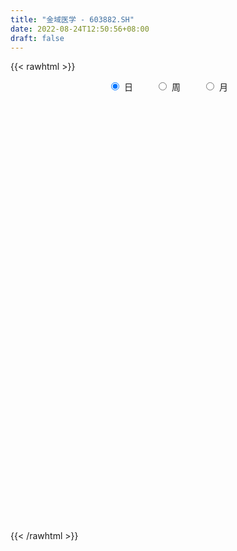 ```yaml
---
title: "金域医学 - 603882.SH"
date: 2022-08-24T12:50:56+08:00
draft: false
---
```

{{< rawhtml >}}
    <div style="text-align: center">
        <label style="padding: 1rem;"><input style="margin-right: .5rem" type="radio" name="period" value="D" checked onclick="period_change(this)">日</label>
        <label style="padding: 1rem;"><input style="margin-right: .5rem" type="radio" name="period" value="W" onclick="period_change(this)">周</label>
        <label style="padding: 1rem;"><input style="margin-right: .5rem" type="radio" name="period" value="M" onclick="period_change(this)">月</label>
    </div>
    <div id="chart" style="height: 700px;"></div> 
    <script type="text/javascript">
        const D_v = [51263.9,42628.94,45866.1,42222.92,52882.12,37929.82,54721.77,32302.0,31881.26,51787.02,117172.26,104676.06,67582.0,66043.23,67467.61,79839.91,70802.26,43283.47,63573.63,42811.32,50203.92,36300.97,40441.89,49394.39,70305.64,54088.68,48682.71,45671.05,46759.74,69757.96,38827.32,35400.4,30513.18,37393.88,92312.99,40571.92,38763.32,26432.58,29735.02,30411.08,38691.51,50974.89,64107.95,61634.65,38355.78,49213.38,42798.24,34382.9,51711.5,32834.89,29645.94,26119.52,29771.13,27542.28,38290.22,53991.09,79968.77,76213.34,68512.77,46157.95,32382.03,49733.91,56293.98,70154.7,156429.18,117445.83,76164.79,79479.23,99822.49,87560.27,47598.34,106166.06,115853.54,78884.38,37318.39,89055.45,64495.06,51416.94,60848.01,71566.07,59753.71,68822.75,41979.35,55766.3,52547.19,46097.9,38379.28,46639.72,47921.37,44720.48,52364.15,62334.19,55062.03,64556.96,52107.91,41026.84,28357.28,77822.41,47347.25,47186.34,56793.19,51025.0,52794.15,65216.8,59978.08,82848.6,64163.3,62618.07,80765.82,65440.38,47730.09,42701.42,52071.37,93418.03,77267.96,27082.88,117399.46,164060.58,90237.63,90048.73,59159.88,73788.21,66379.53,66039.93,69330.55,74215.44,85098.41,78726.31,49113.76,60341.6,94185.38,155372.95,102798.83,68339.36,61999.38,37785.56,56482.93,49225.73,39801.89,68604.83,76434.94,86510.06,52100.29,66373.45,48207.58,48307.32,67590.67,50994.59,58280.54,34752.18,29921.08,33505.55,37575.34,27342.92,35879.49,26583.22,37801.51,34090.43,34662.34,31890.9,37682.51,30162.26,31637.75,49440.06,30852.78,19538.11,26533.94,32221.39,34862.12,23336.67,29781.1,26451.55,71262.54,57842.21,47128.44,48016.27,60476.71,48277.06,59273.96,51530.06,34165.18,48413.18,44064.25,42635.32,23196.51,29712.78,23135.15,35650.2,35071.26,28213.6,23513.35,27439.71,33528.42,30049.37,29079.7,27704.17,44231.63,39602.35,53096.24,38153.81,32272.47,38609.08,30241.28,31207.7,33429.11,41565.42,35821.96,49410.72,31697.52,34070.94,44535.38,31411.78,31887.35,53844.52,62063.1,69255.62,61055.13,37816.41,39169.28,32301.93,22425.93,74384.76,33665.49,70683.66,34512.07,23161.36,26077.0,25810.52,36927.51,42689.42,29604.06,28618.51,39150.02,66757.82,36130.03,41350.14,36797.14,44365.85,40277.22,47271.05,69267.07,57887.95,89515.81,80406.43,52469.3,45874.67,44881.3,27661.41,26093.68,22299.55,17855.22,23657.63,23884.8,70026.09,33038.31,26374.95,75751.77,125025.55,81772.39,63390.43,46506.82,59753.26,52934.38,62593.25,65952.97,74449.27,44464.05,63573.17,46888.25,47138.32,41050.22,40231.67,78459.31,67469.46,67156.21,53499.66,70877.78,43521.09,66945.65,42597.14,71639.4,57613.91,35488.34,30816.51,47141.21,36054.15,42225.67,26959.75,18797.03,30370.0,43934.71,51203.93,49127.59,33584.54,35606.11,42883.05,103725.49,73316.23,76093.02,50747.21,38063.43,29949.04,29467.43,23569.16,28361.43,34767.75,19985.09,29506.7,20416.13,17946.45,30513.03,23973.23,23831.29,37368.71,32897.05,39357.51,46966.39,36925.0,41935.42,43247.35,68047.84,74475.34,53372.86,26653.34,22536.03,39532.46,22853.12,23323.63,44242.14,34680.87,33038.3,40741.54,23863.11,22266.6,23808.72,31130.79,16333.11,17923.51,18496.51,36689.2,22103.6,25363.55,45857.57,37180.7,37879.84,49386.22,30636.86,59166.18,66983.16,67169.99,45583.92,152815.86,142470.02,139730.47,111406.44,64723.47,82403.03,38970.16,46735.13,54523.52,50660.9,50714.32,41320.03,38317.46,30936.49,30042.23,32508.54,23719.96,43472.77,37003.59,75101.5,40628.97,37831.09,29053.41,45432.54,21557.61,25216.39,33846.23,95094.2,73809.69,53617.56,40040.83,55335.15,45696.61,40939.29,78139.71,67196.88,62543.76,53474.66,61031.98,73413.92,52758.22,69140.4,38914.4,30024.92,24279.95,31399.86,40949.97,36556.29,27839.36,39024.8,36455.59,31775.12,26395.75,27148.38,33036.26,32540.4,29315.06,39307.32,28629.74,36166.37,20714.13,43885.59,35743.04,26252.51,25806.27,25504.56,45369.27,39064.54,98821.13,123039.18,119052.76,169844.49,131098.18,74710.85,95390.37,64753.97,66027.55,42076.61,41733.42,75673.17,46750.08,40234.61,32485.14,32816.9,34876.33,18758.36,54253.47,37950.41,65557.45,76650.35,48519.13,43360.76,57525.31,47800.22,46844.87,35067.45,31221.12,29366.65,40318.1,43454.67,54648.31,41574.96,44740.14,42766.82,47631.71,40253.32,35703.55,59826.79,36855.39,51865.24,33999.52,35660.93,68485.29,49109.08,51763.38,35481.8,23175.28,41000.94,24948.46,18924.81,21371.79,63853.53,66512.31,41543.07,36512.16,29831.57,39223.97,39854.37,24947.94,29702.22,25992.4,39311.41,27635.78,41577.27,28720.95,29423.58,38804.14,47264.23,24483.69,15463.75,28702.64,20085.65,23025.74,16814.21,28858.27,89002.89,47037.19,41165.46,25010.12]
const D_histogram = [0.0,-0.0255270655,-0.2092473925,-0.4998812966,-0.6841602665,-0.7880057698,-1.0562828272,-1.1399263169,-1.0772496752,-0.7571286505,-0.3979157729,0.0533911881,0.4620597939,0.8713050711,1.1132446804,1.468672804,1.8758065042,2.1167844255,2.2616891483,2.2066289085,2.2685131516,2.1706432798,2.118968239,1.6595282667,0.8824865506,0.3088613436,-0.3357289724,-0.6507331887,-0.6033168748,-0.8282689087,-0.6678058541,-0.7436361216,-0.7136497083,-0.5241110456,-0.9529619205,-1.262930951,-1.1888892104,-1.1223029883,-0.9987810345,-0.8922730925,-0.6819161769,-0.4580614268,-0.2013376018,0.2557182694,0.8240067545,1.364612794,1.5539225957,1.6563617117,1.3480386624,1.0570006184,0.7213591575,0.4413586192,-0.016647828,-0.1275792412,-0.1156966689,-0.2103525731,-0.2967820217,-0.7244834142,-0.9482604059,-0.943537474,-0.9270712054,-0.9524106014,-1.1606362448,-1.326979021,-1.925662193,-2.5266205415,-2.8198797697,-2.8895444677,-2.7277782181,-2.5355375181,-2.3501926009,-1.9003897482,-1.111986653,-0.4813641113,-0.0562631799,-0.142705271,-0.0407563827,-0.0148794004,0.0347467208,0.2108112823,0.4257824533,0.8130822811,1.1356286099,1.4338298529,1.7170171768,1.7678189658,1.8704901972,1.8109555439,1.8752994621,2.0096408675,2.1730416822,2.25370763,2.0504280215,2.1506013474,1.9955837197,1.7888562561,1.4307571014,1.7591042337,1.8206516865,1.7190853959,2.0316972472,2.1246788291,2.1877080934,2.018818797,2.0164207389,2.3072735644,2.4685015566,2.7009692651,2.3470966781,1.6855053255,0.9614374721,0.4152182464,-0.0773572265,-0.8740725851,-1.0193006336,-0.2548567597,1.1289658637,2.0447594727,2.1837644972,2.2639712521,1.609367179,0.5612213368,-0.1993754534,-0.5958261675,-0.9237769077,-1.3413820371,-1.0837704303,-1.1529888956,-1.083844412,-1.0063504532,-2.0575172465,-3.2068432495,-3.8268300876,-4.0316948796,-4.3284977964,-4.3001224098,-4.1891680559,-3.8459483255,-3.500392702,-3.1316006479,-3.3271404415,-3.3441883887,-3.4112385037,-3.4983392283,-3.2740377004,-2.818646208,-2.4522019926,-2.5756871589,-2.0730178727,-1.5211540594,-0.9326480096,-0.6951536432,-0.1377856123,0.1278526833,0.4408454844,0.7635540898,1.226219377,1.4291936477,1.7860764508,1.7769432209,2.2112942348,2.4465268429,2.1363590217,1.6252849504,1.4312939558,1.2744729784,0.9420489565,1.0311243449,1.1999546726,1.1385161821,0.974218761,1.0913536269,1.3526444436,1.3065177179,0.9656777677,0.9005928133,0.702103836,0.901693574,1.3778403244,1.3687083575,1.3329317858,0.8497994604,0.1396572472,-0.2712578559,-0.508201995,-0.6225252058,-0.7559647371,-0.4229698849,0.0308079731,0.4081587721,0.5522453697,0.672778936,0.7777178936,0.7966857256,0.7461948559,0.4667671251,0.7109232891,0.4002738828,0.5268965691,0.4564380181,0.2919094235,-0.1757006839,-0.4656622052,-0.6088701348,-0.8522264627,-0.9407141583,-0.9649173978,-0.9121751847,-0.9139991171,-1.2139649078,-1.2292032524,-0.9953709808,-0.9236546107,-0.3476594823,-0.4703391573,-0.5358646424,-0.177366531,0.4929683872,1.0436097452,1.5307432055,1.4710516295,0.4825508677,-0.1745756708,-0.9618528703,-1.3194598779,-1.5481011332,-1.7148565038,-1.8288965507,-1.8461422234,-1.8824847723,-1.7797350762,-1.8349184641,-1.7165348132,-0.901342851,-0.4405800324,-0.046426853,0.0671639398,-0.408998905,-0.8447321337,-1.128249429,-0.4552572567,-0.0625692648,0.7555707975,1.9074465342,2.2228931471,1.8648442061,1.2842516848,0.9605478055,0.9026194658,0.6427492588,0.4331132444,0.2100821714,0.1851502242,-0.5315981468,-0.8199310324,-0.9657092835,-1.8081003358,-2.6329538969,-2.4728561283,-2.1997732359,-2.174052678,-2.0081205237,-1.9422228538,-1.985277678,-2.1006889632,-1.8626025349,-1.4903201273,-0.70223893,-0.3288790122,-0.2936313474,-0.2359972085,-0.2433962493,-0.4061241796,-0.4129696667,-0.5301329024,-0.624851679,-0.2817457039,0.0019007042,0.4561291088,0.8475578933,1.1388833946,1.5525387584,1.6034684244,1.6370660845,1.7749233139,1.7377508954,1.7426618082,1.7135608765,1.4973887275,1.3856723867,0.9547518311,0.9351253197,0.5984666637,0.3767728913,0.2085435676,0.4248691255,1.0556271288,1.3637546165,1.6852517257,1.972098033,2.0415573689,1.9198815729,1.8208074872,1.5697410752,1.4155108949,1.0045553516,0.6216976939,0.181292337,-0.0995633592,-0.3828910759,-0.311256689,-0.1771761614,-0.0807799351,-0.2809068227,-0.2958258037,-0.3470043025,-0.3217093142,-0.2707729959,0.0839139853,0.3045148533,0.3503191036,0.0753190538,-0.4254394016,-0.8317948432,-1.0179364983,-1.1528918609,-1.2301079741,-1.1557927549,-0.8480013894,-0.5089057727,-0.396548901,-0.3355671039,-0.4323862408,-0.4746322277,-0.3779063486,-0.2301936337,-0.1630411898,-0.0991150469,-0.1858405713,-0.2592753398,-0.1514605747,0.053802265,0.3845656698,0.7062134766,1.0387766055,0.6595767373,0.1946952645,-0.412920938,-0.9731843361,-0.762527475,-0.7601885832,-1.0623079194,-1.5210425491,-1.8321698094,-1.6122882415,-1.4337458419,-1.2195589992,-0.9793539606,-0.6878904788,-0.7066713223,-0.7277736672,-0.8260618475,-0.9018757594,-0.9046047265,-0.7610414297,-0.6560206783,-0.4508943009,-0.2546521748,-0.0290130933,-0.0270925828,0.3763785004,0.6240665502,0.7552389855,0.8232911952,0.8769694925,0.8561990234,0.9346835082,0.8170546839,1.1187928073,1.2948719928,1.2083394376,1.0655645591,0.7911238544,0.6407467625,0.392672622,-0.0710907625,-0.3149952147,-0.0974386892,0.2481985371,0.3376177303,-0.0006649985,-0.1687297462,0.0133004663,0.1109913481,0.2321324918,0.2417532783,0.3335823164,0.3494720246,0.190414152,-0.0199774363,-0.0172585697,0.0921271911,0.1290466183,0.1291650538,0.0848569096,0.0524847676,0.0502310875,-0.118850671,0.0659137459,0.1811903064,0.4098304868,0.4298471705,0.7299739569,0.6649665853,0.5184966713,0.2872589218,0.0820042027,-0.2655087782,-0.3093926186,0.1316847594,0.8973384806,1.2033024476,1.6969469705,2.0653296857,1.8850967217,1.6201479735,1.4680125188,1.2801728105,1.0928378787,0.7663683124,0.435705942,0.2087393151,-0.0605114769,-0.1633232164,-0.1905139127,-0.3273531862,-0.4375684192,-0.684503584,-0.8590375382,-1.0281386688,-1.1494415289,-1.1820288752,-1.2350189471,-1.1618254495,-0.9883952419,-0.8515129641,-0.7619183447,-0.6576977743,-0.5686959818,-0.5340839538,-0.4288603655,-0.2296723398,-0.0555360109,0.1851557227,0.2203128027,0.251296765,0.2015250914,0.2404951237,0.4914017106,0.5839044212,0.7324013591,0.8299594517,0.9045386769,1.2229491286,1.3460483501,1.1017221158,0.8084290005,0.4852131964,0.3741455654,0.0889495185,-0.1470493883,-0.2597337932,-0.6198416438,-0.9213720025,-0.9372604681,-0.9357945959,-0.9526659944,-1.0315819314,-1.0956730244,-1.1101536322,-1.0717428646,-0.9793299923,-1.0267133302,-0.9609739962,-1.0087441686,-1.0360645544,-0.9063749693,-0.6115315232,-0.3606141305,-0.2197597592,-0.1400956366,0.0173360129,0.1628880177,0.190884498,0.2109434905,0.2538512362,0.0951012676,0.0956681685,0.1805277925,0.2169958488]
const D_fast = [0.0,-0.0319088319,-0.267941007,-0.6835452352,-1.0388642718,-1.3397112175,-1.8720589817,-2.2406840507,-2.4473198278,-2.3164809656,-2.0567470313,-1.5920922733,-1.0679087191,-0.440837174,0.0794136054,0.8020099299,1.6780952562,2.4482692839,3.1585962938,3.6551932811,4.2842058121,4.7289967602,5.2070637792,5.1625058736,4.6060857951,4.109675924,3.3811533649,2.9034658514,2.8000529466,2.3680336855,2.3615452766,2.0998059788,1.951379965,2.0098908663,1.3427995113,0.717097743,0.493917181,0.279927656,0.1537543512,0.0371940201,0.0770718914,0.1864112848,0.3928007094,0.9137861479,1.6880763217,2.5698355596,3.1476260103,3.6641555542,3.6928421705,3.6660542811,3.5107526096,3.3410917261,2.8789233219,2.7360970984,2.7190555034,2.571811456,2.411186502,1.8023642559,1.3415221628,1.1103607262,0.8950591934,0.6316171471,0.1332324424,-0.364855089,-1.4449538093,-2.6775672931,-3.6757964637,-4.4678472787,-4.9880255836,-5.4296692631,-5.8318724962,-5.8571670805,-5.3467606485,-4.8364791346,-4.4254439982,-4.5475624071,-4.4558026145,-4.4336454823,-4.3753326808,-4.1465652988,-3.8251485145,-3.2345781164,-2.6281246351,-1.9714659289,-1.2590243108,-0.7662677803,-0.1959739997,0.1972302331,0.7303990167,1.367150639,2.0738118743,2.7179047296,3.0272321264,3.6650557892,4.0089340914,4.2494206919,4.2490108126,5.0171340033,5.5338443777,5.862049436,6.6825855992,7.3067368883,7.916693176,8.2525085788,8.7542157055,9.621886922,10.4002403034,11.3079503281,11.5408519107,11.3006368895,10.8169284041,10.3745137399,9.8625989605,8.8473654556,8.4473122486,9.1480419326,10.814106022,12.2410894992,12.926035648,13.5722352159,13.3199729375,12.4121324296,11.601691776,11.05628452,10.4973895529,9.7444389142,9.7311079134,9.3736422243,9.1718256049,8.9977319503,7.4321858455,5.48114903,3.90445467,2.6916661581,1.3127387922,0.2660835763,-0.6702540837,-1.2885214346,-1.8180639867,-2.2321720945,-3.2594969985,-4.1125920429,-5.0324517838,-5.9941373154,-6.5883452127,-6.8376152722,-7.0842215551,-7.8516285111,-7.867213693,-7.6956383946,-7.3402943472,-7.2765883916,-6.7536667638,-6.4560652974,-6.0328611252,-5.5192639974,-4.7500438659,-4.1897711833,-3.3863692674,-2.9512666922,-1.9640921196,-1.1172278007,-0.8933058665,-0.9980587002,-0.8342262058,-0.6724289386,-0.7693407214,-0.4224842468,0.046334749,0.2695253041,0.3487825732,0.7387558459,1.3382077735,1.6187104772,1.519289969,1.6793532178,1.6563901995,2.0814033311,2.9020101625,3.2350552851,3.5325116598,3.2618291995,2.5866012981,2.107871731,1.7438770931,1.4739225809,1.1514918653,1.3787442463,1.8402240976,2.3196145897,2.6017625297,2.89049083,3.1898592609,3.4079985243,3.5440563686,3.381320419,3.8032074053,3.5926264698,3.8509732984,3.8946242518,3.8030730131,3.2915377347,2.8851606621,2.5897351988,2.1333222552,1.8096560201,1.5442234312,1.368921848,1.1385981364,0.5351411187,0.212601961,0.1975914874,0.0383942049,0.5274744627,0.2872099984,0.0877183526,0.4018748312,1.1954518463,2.0069956405,2.8768149022,3.1848862337,2.3170231887,1.6162527326,0.5885123155,-0.0989596615,-0.7146262001,-1.3100956967,-1.8813598813,-2.3601411099,-2.8671048518,-3.2092889248,-3.7232019287,-4.033951981,-3.4440957316,-3.0934779211,-2.710931455,-2.5805496773,-3.1589622482,-3.8058785104,-4.371458163,-3.8122803049,-3.4352346291,-2.4282018674,-0.7994644972,0.0717054024,0.179867513,-0.0796620872,-0.163229015,0.0044975117,-0.0946853806,-0.1960430839,-0.366553614,-0.3451980052,-1.1948459128,-1.6881615565,-2.0753671286,-3.3697832648,-4.8528753001,-5.3109915636,-5.5878519802,-6.1056445917,-6.4417425684,-6.861400612,-7.4007748557,-8.0413583816,-8.268922587,-8.2692202113,-7.6566987465,-7.3655585818,-7.4037187538,-7.405083917,-7.4733320202,-7.7375909954,-7.8476788991,-8.0973753604,-8.3483070568,-8.0756375077,-7.7915159236,-7.2232552417,-6.6199369839,-6.043890634,-5.2421005805,-4.7903038084,-4.3474396273,-3.7658515694,-3.368586264,-2.9280098992,-2.5287206117,-2.3705455789,-2.135843823,-2.3280764208,-2.1139216023,-2.3009635923,-2.4284641419,-2.5445575737,-2.2220147345,-1.327349949,-0.6782838071,0.0645262335,0.844397049,1.4242457272,1.7825403244,2.1386681105,2.2800369673,2.4796845108,2.3198678054,2.0924345712,1.6973522985,1.3916057625,1.0125552768,1.0063754914,1.0961619787,1.1723632212,0.902009628,0.813134196,0.6752046217,0.6200722814,0.6033153507,0.9789808283,1.2757104095,1.4090944358,1.1529241494,0.5458058435,-0.0684983088,-0.5091240885,-0.9323024163,-1.3170455231,-1.5316784925,-1.4358874744,-1.2240183009,-1.2107986544,-1.2337086334,-1.4386243304,-1.5995283742,-1.5972790823,-1.5071147758,-1.4807226293,-1.4415752482,-1.5747609154,-1.7130145188,-1.6430648974,-1.4243514915,-0.9974466692,-0.4992454932,0.0930117871,-0.1212938969,-0.5375015536,-1.2483479906,-2.0519074726,-2.0318824803,-2.2195907343,-2.7872870504,-3.6262823173,-4.39545203,-4.5786425225,-4.7585365833,-4.8492394904,-4.853872942,-4.7343820799,-4.929830754,-5.1328765157,-5.4376801579,-5.7389630096,-5.9678431583,-6.0145402189,-6.0735246371,-5.9811218349,-5.8485427525,-5.6301569444,-5.6350095796,-5.1374438713,-4.7337391839,-4.4137570022,-4.1398819937,-3.8669613233,-3.6736820366,-3.3615266748,-3.274891828,-2.6934555028,-2.1936583192,-1.978106015,-1.8544897537,-1.9311494948,-1.921339896,-2.071245881,-2.5527819561,-2.8754352121,-2.6822383589,-2.2745514983,-2.1007278725,-2.4391768509,-2.6494240351,-2.4640687061,-2.3386299873,-2.1594557205,-2.0893966145,-1.9141719973,-1.810914283,-1.9223686176,-2.137754565,-2.1393503407,-2.0069327822,-1.9377517004,-1.9053420015,-1.9284359183,-1.9476868683,-1.9373827765,-2.1361772029,-1.9349343494,-1.7743602124,-1.4432624103,-1.3157839339,-0.8331636583,-0.7319293835,-0.7487751297,-0.9081981488,-1.0929518173,-1.5068419927,-1.6280739877,-1.1540754199,-0.1640870785,0.4427025004,1.360583766,2.2452989026,2.536340119,2.6764283641,2.8912960392,3.0234995335,3.1093740713,2.9744965831,2.7527606982,2.5779789001,2.2936002389,2.1499576953,2.0751385208,1.8564609508,1.636853613,1.2187925522,0.8294992134,0.4033634156,-0.0052998268,-0.3333943918,-0.6951392004,-0.9124020653,-0.9860706681,-1.0620666313,-1.1629515981,-1.2231554713,-1.2763276743,-1.3752366348,-1.3772281378,-1.2354581971,-1.0752058709,-0.7882252066,-0.6979899259,-0.6041817723,-0.6035721732,-0.5044783599,-0.1307213453,0.1077574705,0.4393547483,0.7444027038,1.0451165982,1.6692643321,2.1288756411,2.1599799358,2.0687940705,1.8668815656,1.8493503259,1.5863916587,1.3136304047,1.1360125516,0.62094429,0.0890709307,-0.1611326519,-0.3936154286,-0.6486533257,-0.9854647457,-1.3234740947,-1.6154931106,-1.8450180592,-1.9974376849,-2.3014993553,-2.4760035204,-2.775959735,-3.0622962594,-3.1592004166,-3.0172398513,-2.8564759913,-2.7705615597,-2.7259213463,-2.5641556936,-2.3778816843,-2.3021640795,-2.2293692145,-2.1229986596,-2.2579733114,-2.2334893684,-2.1034977963,-2.0127807777]
const D_slow = [0.0,-0.0063817664,-0.0586936145,-0.1836639386,-0.3547040053,-0.5517054477,-0.8157761545,-1.1007577337,-1.3700701525,-1.5593523152,-1.6588312584,-1.6454834614,-1.5299685129,-1.3121422451,-1.033831075,-0.666662874,-0.197711248,0.3314848584,0.8969071455,1.4485643726,2.0156926605,2.5583534804,3.0880955402,3.5029776069,3.7235992445,3.8008145804,3.7168823373,3.5541990401,3.4033698214,3.1963025942,3.0293511307,2.8434421003,2.6650296733,2.5340019119,2.2957614317,1.980028694,1.6828063914,1.4022306443,1.1525353857,0.9294671126,0.7589880683,0.6444727116,0.5941383112,0.6580678785,0.8640695672,1.2052227657,1.5937034146,2.0077938425,2.3448035081,2.6090536627,2.7893934521,2.8997331069,2.8955711499,2.8636763396,2.8347521724,2.7821640291,2.7079685237,2.5268476701,2.2897825687,2.0538982002,1.8221303988,1.5840277485,1.2938686873,0.962123932,0.4807083837,-0.1509467516,-0.855916694,-1.578302811,-2.2602473655,-2.894131745,-3.4816798952,-3.9567773323,-4.2347739955,-4.3551150234,-4.3691808183,-4.4048571361,-4.4150462318,-4.4187660819,-4.4100794017,-4.3573765811,-4.2509309678,-4.0476603975,-3.763753245,-3.4052957818,-2.9760414876,-2.5340867461,-2.0664641969,-1.6137253109,-1.1449004454,-0.6424902285,-0.0992298079,0.4641970996,0.976804105,1.5144544418,2.0133503717,2.4605644358,2.8182537111,3.2580297695,3.7131926912,4.1429640401,4.6508883519,5.1820580592,5.7289850826,6.2336897818,6.7377949665,7.3146133576,7.9317387468,8.6069810631,9.1937552326,9.615131564,9.855490932,9.9592954936,9.939956187,9.7214380407,9.4666128823,9.4028986923,9.6851401583,10.1963300265,10.7422711508,11.3082639638,11.7106057585,11.8509110927,11.8010672294,11.6521106875,11.4211664606,11.0858209513,10.8148783437,10.5266311198,10.2556700169,10.0040824035,9.4897030919,8.6879922795,7.7312847576,6.7233610377,5.6412365886,4.5662059862,3.5189139722,2.5574268908,1.6823287153,0.8994285534,0.067643443,-0.7684036542,-1.6212132801,-2.4957980872,-3.3143075123,-4.0189690643,-4.6320195624,-5.2759413522,-5.7941958203,-6.1744843352,-6.4076463376,-6.5814347484,-6.6158811515,-6.5839179807,-6.4737066096,-6.2828180871,-5.9762632429,-5.618964831,-5.1724457183,-4.728209913,-4.1753863544,-3.5637546436,-3.0296648882,-2.6233436506,-2.2655201616,-1.946901917,-1.7113896779,-1.4536085917,-1.1536199235,-0.868990878,-0.6254361878,-0.352597781,-0.0144366701,0.3121927593,0.5536122013,0.7787604046,0.9542863636,1.1797097571,1.5241698382,1.8663469275,2.199579874,2.4120297391,2.4469440509,2.3791295869,2.2520790882,2.0964477867,1.9074566024,1.8017141312,1.8094161245,1.9114558175,2.04951716,2.217711894,2.4121413674,2.6113127987,2.7978615127,2.914553294,3.0922841163,3.192352587,3.3240767292,3.4381862338,3.5111635896,3.4672384186,3.3508228673,3.1986053336,2.9855487179,2.7503701784,2.5091408289,2.2810970327,2.0525972535,1.7491060265,1.4418052134,1.1929624682,0.9620488156,0.875133945,0.7575491557,0.6235829951,0.5792413623,0.7024834591,0.9633858954,1.3460716968,1.7138346041,1.8344723211,1.7908284034,1.5503651858,1.2205002163,0.833474933,0.4047608071,-0.0524633306,-0.5139988864,-0.9846200795,-1.4295538486,-1.8882834646,-2.3174171679,-2.5427528806,-2.6528978887,-2.664504602,-2.647713617,-2.7499633433,-2.9611463767,-3.243208734,-3.3570230481,-3.3726653643,-3.183772665,-2.7069110314,-2.1511877446,-1.6849766931,-1.3639137719,-1.1237768205,-0.8981219541,-0.7374346394,-0.6291563283,-0.5766357854,-0.5303482294,-0.6632477661,-0.8682305242,-1.109657845,-1.561682929,-2.2199214032,-2.8381354353,-3.3880787443,-3.9315919138,-4.4336220447,-4.9191777582,-5.4154971777,-5.9406694184,-6.4063200522,-6.778900084,-6.9544598165,-7.0366795696,-7.1100874064,-7.1690867085,-7.2299357709,-7.3314668158,-7.4347092325,-7.567242458,-7.7234553778,-7.7938918038,-7.7934166277,-7.6793843505,-7.4674948772,-7.1827740286,-6.794639339,-6.3937722328,-5.9845057117,-5.5407748833,-5.1063371594,-4.6706717074,-4.2422814882,-3.8679343064,-3.5215162097,-3.2828282519,-3.049046922,-2.899430256,-2.8052370332,-2.7531011413,-2.6468838599,-2.3829770777,-2.0420384236,-1.6207254922,-1.1277009839,-0.6173116417,-0.1373412485,0.3178606233,0.7102958921,1.0641736158,1.3153124537,1.4707368772,1.5160599615,1.4911691217,1.3954463527,1.3176321804,1.2733381401,1.2531431563,1.1829164507,1.1089599997,1.0222089241,0.9417815956,0.8740883466,0.8950668429,0.9711955562,1.0587753322,1.0776050956,0.9712452452,0.7632965344,0.5088124098,0.2205894446,-0.086937549,-0.3758857377,-0.587886085,-0.7151125282,-0.8142497534,-0.8981415294,-1.0062380896,-1.1248961465,-1.2193727337,-1.2769211421,-1.3176814396,-1.3424602013,-1.3889203441,-1.453739179,-1.4916043227,-1.4781537565,-1.382012339,-1.2054589699,-0.9457648185,-0.7808706342,-0.732196818,-0.8354270525,-1.0787231366,-1.2693550053,-1.4594021511,-1.724979131,-2.1052397682,-2.5632822206,-2.966354281,-3.3247907414,-3.6296804912,-3.8745189814,-4.0464916011,-4.2231594317,-4.4051028485,-4.6116183103,-4.8370872502,-5.0632384318,-5.2534987892,-5.4175039588,-5.530227534,-5.5938905777,-5.6011438511,-5.6079169968,-5.5138223717,-5.3578057341,-5.1689959877,-4.9631731889,-4.7439308158,-4.52988106,-4.2962101829,-4.0919465119,-3.8122483101,-3.4885303119,-3.1864454525,-2.9200543128,-2.7222733492,-2.5620866585,-2.463918503,-2.4816911936,-2.5604399973,-2.5847996696,-2.5227500354,-2.4383456028,-2.4385118524,-2.480694289,-2.4773691724,-2.4496213354,-2.3915882124,-2.3311498928,-2.2477543137,-2.1603863076,-2.1127827696,-2.1177771287,-2.1220917711,-2.0990599733,-2.0667983187,-2.0345070553,-2.0132928279,-2.000171636,-1.9876138641,-2.0173265319,-2.0008480954,-1.9555505188,-1.8530928971,-1.7456311044,-1.5631376152,-1.3968959689,-1.2672718011,-1.1954570706,-1.1749560199,-1.2413332145,-1.3186813691,-1.2857601793,-1.0614255591,-0.7605999472,-0.3363632046,0.1799692168,0.6512433973,1.0562803906,1.4232835204,1.743326723,2.0165361927,2.2081282707,2.3170547562,2.369239585,2.3541117158,2.3132809117,2.2656524335,2.183814137,2.0744220322,1.9032961362,1.6885367516,1.4315020844,1.1441417022,0.8486344834,0.5398797466,0.2494233842,0.0023245738,-0.2105536672,-0.4010332534,-0.565457697,-0.7076316925,-0.8411526809,-0.9483677723,-1.0057858573,-1.01966986,-0.9733809293,-0.9183027286,-0.8554785374,-0.8050972645,-0.7449734836,-0.6221230559,-0.4761469506,-0.2930466109,-0.0855567479,0.1405779213,0.4463152035,0.782827291,1.05825782,1.2603650701,1.3816683692,1.4752047605,1.4974421402,1.4606797931,1.3957463448,1.2407859338,1.0104429332,0.7761278162,0.5421791672,0.3040126686,0.0461171858,-0.2278010703,-0.5053394784,-0.7732751946,-1.0181076926,-1.2747860252,-1.5150295242,-1.7672155664,-2.026231705,-2.2528254473,-2.4057083281,-2.4958618607,-2.5508018005,-2.5858257097,-2.5814917065,-2.540769702,-2.4930485775,-2.4403127049,-2.3768498959,-2.353074579,-2.3291575368,-2.2840255887,-2.2297766265]
const D_data = [['2020-08-04', 95.98, 94.2, 93.0, 96.45],['2020-08-05', 93.0, 93.8, 92.05, 95.21],['2020-08-06', 94.0, 91.15, 89.9, 95.2],['2020-08-07', 91.16, 88.22, 87.0, 92.49],['2020-08-10', 88.22, 87.75, 84.67, 88.76],['2020-08-11', 87.93, 87.32, 86.55, 89.0],['2020-08-12', 86.47, 83.41, 82.21, 87.23],['2020-08-13', 84.07, 83.75, 83.39, 85.22],['2020-08-14', 84.35, 84.46, 82.65, 85.35],['2020-08-17', 84.47, 87.78, 83.58, 87.98],['2020-08-18', 93.4, 89.42, 89.0, 95.5],['2020-08-19', 90.16, 92.4, 90.0, 95.2],['2020-08-20', 91.8, 94.18, 91.26, 94.66],['2020-08-21', 93.49, 96.74, 93.0, 97.5],['2020-08-24', 96.02, 97.04, 94.2, 98.82],['2020-08-25', 97.87, 101.0, 97.34, 102.6],['2020-08-26', 101.8, 105.0, 101.3, 106.2],['2020-08-27', 104.93, 106.29, 102.01, 107.5],['2020-08-28', 106.42, 107.98, 105.0, 108.5],['2020-08-31', 108.55, 107.68, 105.35, 109.3],['2020-09-01', 107.97, 111.21, 107.97, 112.5],['2020-09-02', 111.39, 111.22, 109.0, 112.28],['2020-09-03', 109.99, 113.52, 109.99, 116.36],['2020-09-04', 109.38, 109.01, 107.09, 110.7],['2020-09-07', 109.01, 103.21, 103.08, 110.1],['2020-09-08', 105.38, 103.11, 101.95, 105.7],['2020-09-09', 103.1, 99.44, 98.0, 104.09],['2020-09-10', 102.0, 101.09, 100.08, 104.49],['2020-09-11', 103.71, 104.9, 101.21, 105.99],['2020-09-14', 106.69, 100.9, 98.8, 106.99],['2020-09-15', 100.9, 105.4, 100.6, 105.66],['2020-09-16', 104.4, 102.52, 101.21, 104.95],['2020-09-17', 103.35, 103.53, 99.68, 105.49],['2020-09-18', 104.4, 106.0, 102.7, 106.4],['2020-09-21', 104.29, 97.35, 96.39, 104.99],['2020-09-22', 96.8, 96.25, 96.08, 98.26],['2020-09-23', 97.33, 99.7, 96.52, 100.85],['2020-09-24', 98.9, 99.28, 97.19, 100.2],['2020-09-25', 98.98, 99.84, 98.98, 103.49],['2020-09-28', 101.0, 99.64, 98.73, 101.2],['2020-09-29', 100.01, 101.29, 99.52, 102.8],['2020-09-30', 102.06, 102.28, 101.8, 105.79],['2020-10-09', 103.5, 103.82, 102.37, 106.9],['2020-10-12', 105.55, 108.38, 105.36, 109.67],['2020-10-13', 108.38, 113.1, 107.13, 114.0],['2020-10-14', 112.9, 116.79, 111.1, 117.2],['2020-10-15', 116.0, 115.74, 112.87, 116.3],['2020-10-16', 116.0, 116.99, 114.1, 118.33],['2020-10-19', 117.28, 112.8, 111.0, 117.88],['2020-10-20', 112.49, 112.71, 111.01, 113.88],['2020-10-21', 112.71, 111.55, 110.8, 113.97],['2020-10-22', 111.91, 111.45, 109.45, 112.29],['2020-10-23', 112.4, 107.8, 107.5, 114.2],['2020-10-26', 107.8, 110.96, 106.4, 111.65],['2020-10-27', 111.29, 112.54, 109.07, 112.81],['2020-10-28', 114.8, 111.25, 107.0, 114.95],['2020-10-29', 110.85, 111.05, 110.01, 114.64],['2020-10-30', 111.5, 105.34, 103.43, 112.48],['2020-11-02', 105.69, 105.8, 105.2, 108.27],['2020-11-03', 106.12, 107.62, 105.28, 107.87],['2020-11-04', 107.94, 107.35, 105.67, 108.7],['2020-11-05', 107.81, 106.29, 104.22, 108.49],['2020-11-06', 106.01, 102.72, 100.67, 106.01],['2020-11-09', 103.27, 101.39, 98.97, 104.86],['2020-11-10', 99.5, 92.69, 91.91, 99.5],['2020-11-11', 93.3, 87.64, 87.29, 93.64],['2020-11-12', 89.14, 86.85, 86.39, 90.32],['2020-11-13', 86.05, 86.2, 84.72, 87.08],['2020-11-16', 86.29, 86.82, 83.75, 87.87],['2020-11-17', 85.78, 85.68, 82.1, 86.07],['2020-11-18', 85.78, 84.2, 83.22, 85.78],['2020-11-19', 84.34, 87.0, 83.1, 89.26],['2020-11-20', 87.55, 92.81, 87.0, 93.2],['2020-11-23', 93.51, 93.43, 90.6, 93.98],['2020-11-24', 93.3, 92.88, 91.75, 93.88],['2020-11-25', 92.88, 86.68, 86.3, 92.97],['2020-11-26', 87.8, 88.38, 86.8, 89.75],['2020-11-27', 88.2, 87.12, 86.1, 88.48],['2020-11-30', 87.15, 87.0, 84.29, 87.99],['2020-12-01', 86.3, 88.67, 86.3, 89.1],['2020-12-02', 89.02, 89.86, 86.91, 90.3],['2020-12-03', 89.86, 93.56, 89.05, 93.7],['2020-12-04', 93.59, 94.9, 93.0, 95.5],['2020-12-07', 94.9, 96.8, 93.8, 97.5],['2020-12-08', 97.01, 99.0, 97.01, 99.89],['2020-12-09', 99.5, 98.0, 96.56, 100.79],['2020-12-10', 98.36, 100.2, 97.3, 100.4],['2020-12-11', 99.2, 99.5, 97.25, 100.99],['2020-12-14', 99.78, 102.35, 99.0, 102.58],['2020-12-15', 102.28, 105.2, 101.5, 105.98],['2020-12-16', 105.21, 108.0, 103.9, 108.09],['2020-12-17', 108.0, 109.43, 107.0, 111.02],['2020-12-18', 107.0, 107.37, 105.0, 108.86],['2020-12-21', 107.72, 112.76, 105.23, 113.0],['2020-12-22', 112.76, 111.33, 107.8, 112.85],['2020-12-23', 112.0, 111.54, 108.3, 112.08],['2020-12-24', 111.06, 109.78, 109.0, 112.22],['2020-12-25', 111.98, 120.02, 110.21, 120.76],['2020-12-28', 118.55, 119.67, 117.3, 120.9],['2020-12-29', 118.84, 119.5, 114.8, 120.47],['2020-12-30', 117.63, 127.4, 117.63, 128.88],['2020-12-31', 127.4, 128.12, 125.56, 129.7],['2021-01-04', 128.75, 130.68, 128.0, 134.47],['2021-01-05', 130.67, 130.03, 126.94, 133.86],['2021-01-06', 129.7, 134.2, 129.01, 136.48],['2021-01-07', 135.5, 141.4, 134.8, 145.85],['2021-01-08', 140.98, 144.01, 140.93, 146.73],['2021-01-11', 145.0, 149.23, 144.8, 151.35],['2021-01-12', 150.0, 144.85, 139.39, 150.0],['2021-01-13', 144.01, 141.2, 139.1, 146.58],['2021-01-14', 141.2, 139.11, 138.66, 144.12],['2021-01-15', 139.06, 139.86, 136.58, 142.99],['2021-01-18', 139.86, 139.27, 135.56, 146.0],['2021-01-19', 139.87, 132.98, 131.27, 142.88],['2021-01-20', 133.4, 139.2, 133.4, 140.8],['2021-01-21', 153.01, 153.12, 153.0, 153.12],['2021-01-22', 162.0, 168.43, 160.78, 168.43],['2021-01-25', 176.0, 171.5, 167.85, 178.88],['2021-01-26', 175.0, 167.82, 160.17, 175.22],['2021-01-27', 169.24, 171.04, 165.0, 175.0],['2021-01-28', 163.51, 163.47, 161.87, 170.3],['2021-01-29', 164.67, 156.47, 153.01, 166.9],['2021-02-01', 158.97, 157.0, 156.47, 163.5],['2021-02-02', 160.45, 159.78, 157.5, 163.88],['2021-02-03', 160.9, 159.71, 156.8, 163.66],['2021-02-04', 159.8, 157.26, 153.01, 163.43],['2021-02-05', 160.19, 165.88, 160.19, 169.5],['2021-02-08', 164.1, 162.92, 154.51, 165.2],['2021-02-09', 163.73, 165.24, 162.03, 169.88],['2021-02-10', 167.31, 166.35, 159.59, 167.35],['2021-02-18', 164.23, 149.72, 149.72, 165.87],['2021-02-19', 144.98, 141.7, 138.35, 148.0],['2021-02-22', 142.99, 141.88, 137.0, 145.36],['2021-02-23', 142.0, 142.72, 140.5, 149.62],['2021-02-24', 141.0, 137.73, 136.0, 144.99],['2021-02-25', 142.0, 138.34, 136.4, 142.44],['2021-02-26', 132.0, 136.92, 131.48, 139.35],['2021-03-01', 138.4, 138.27, 137.0, 142.0],['2021-03-02', 139.0, 137.52, 136.66, 140.5],['2021-03-03', 135.82, 137.27, 130.69, 137.3],['2021-03-04', 137.5, 128.14, 124.0, 137.5],['2021-03-05', 125.48, 127.07, 119.99, 128.88],['2021-03-08', 127.5, 123.33, 123.0, 129.1],['2021-03-09', 120.46, 119.59, 118.19, 124.9],['2021-03-10', 123.0, 120.73, 119.95, 125.66],['2021-03-11', 121.97, 122.5, 119.63, 124.0],['2021-03-12', 124.0, 120.88, 114.0, 124.5],['2021-03-15', 120.86, 112.67, 111.5, 121.45],['2021-03-16', 114.68, 118.89, 114.61, 119.44],['2021-03-17', 118.42, 120.07, 114.56, 121.0],['2021-03-18', 120.41, 121.74, 118.8, 122.89],['2021-03-19', 118.8, 118.0, 116.7, 121.82],['2021-03-22', 119.53, 122.89, 118.0, 123.0],['2021-03-23', 123.14, 120.52, 119.46, 124.2],['2021-03-24', 119.54, 121.98, 119.54, 125.8],['2021-03-25', 119.0, 123.4, 117.5, 124.2],['2021-03-26', 123.99, 127.21, 122.13, 128.0],['2021-03-29', 128.45, 126.0, 124.21, 128.45],['2021-03-30', 124.31, 129.97, 124.02, 130.28],['2021-03-31', 130.14, 127.05, 125.76, 131.5],['2021-04-01', 127.1, 134.73, 127.1, 135.17],['2021-04-02', 135.5, 135.37, 133.1, 137.25],['2021-04-06', 135.53, 129.7, 128.5, 135.53],['2021-04-07', 129.0, 126.06, 123.01, 129.49],['2021-04-08', 127.18, 129.0, 125.26, 129.67],['2021-04-09', 129.0, 129.3, 126.0, 131.8],['2021-04-12', 128.17, 126.4, 125.29, 129.3],['2021-04-13', 125.33, 131.59, 125.33, 133.36],['2021-04-14', 131.99, 134.0, 131.0, 135.4],['2021-04-15', 133.5, 132.2, 130.2, 133.94],['2021-04-16', 132.5, 131.04, 127.1, 132.79],['2021-04-19', 129.03, 135.2, 128.91, 136.0],['2021-04-20', 136.0, 138.99, 131.03, 140.72],['2021-04-21', 139.36, 136.81, 131.5, 139.98],['2021-04-22', 136.49, 133.04, 132.12, 136.88],['2021-04-23', 133.19, 136.24, 132.77, 136.62],['2021-04-26', 136.89, 134.62, 134.5, 139.89],['2021-04-27', 134.48, 140.41, 134.01, 141.07],['2021-04-28', 140.75, 146.82, 139.1, 147.8],['2021-04-29', 146.0, 143.35, 140.6, 147.99],['2021-04-30', 143.08, 144.27, 142.37, 145.85],['2021-05-06', 144.27, 138.46, 137.4, 144.3],['2021-05-07', 138.46, 133.12, 133.0, 141.78],['2021-05-10', 133.0, 134.12, 132.0, 136.84],['2021-05-11', 133.25, 134.56, 131.6, 135.8],['2021-05-12', 135.49, 135.0, 129.84, 136.08],['2021-05-13', 133.6, 133.82, 131.7, 136.65],['2021-05-14', 135.01, 140.0, 134.55, 141.06],['2021-05-17', 142.0, 143.75, 140.5, 144.5],['2021-05-18', 143.74, 145.49, 140.02, 146.28],['2021-05-19', 145.48, 144.65, 141.68, 145.6],['2021-05-20', 144.0, 145.87, 142.66, 146.98],['2021-05-21', 146.6, 147.2, 143.38, 148.5],['2021-05-24', 147.2, 147.45, 141.7, 148.56],['2021-05-25', 149.5, 147.5, 146.3, 150.5],['2021-05-26', 147.08, 144.63, 144.36, 147.91],['2021-05-27', 145.65, 152.0, 142.56, 152.0],['2021-05-28', 150.0, 145.76, 144.3, 150.5],['2021-05-31', 150.48, 151.58, 149.52, 157.89],['2021-06-01', 153.99, 150.14, 147.32, 153.99],['2021-06-02', 151.0, 149.12, 146.66, 151.84],['2021-06-03', 148.1, 144.15, 144.1, 149.08],['2021-06-04', 143.8, 144.55, 143.5, 145.6],['2021-06-07', 149.66, 145.25, 142.51, 149.79],['2021-06-08', 145.25, 142.8, 140.01, 146.25],['2021-06-09', 136.8, 143.53, 136.06, 143.98],['2021-06-10', 143.47, 143.64, 141.33, 146.5],['2021-06-11', 143.88, 144.27, 141.1, 146.32],['2021-06-15', 144.27, 143.3, 139.1, 145.5],['2021-06-16', 142.21, 138.16, 138.0, 143.5],['2021-06-17', 138.0, 140.12, 137.73, 146.38],['2021-06-18', 141.95, 143.13, 138.83, 144.05],['2021-06-21', 143.0, 141.31, 140.8, 144.97],['2021-06-22', 141.0, 149.01, 139.3, 149.43],['2021-06-23', 147.9, 141.27, 140.73, 148.5],['2021-06-24', 141.2, 141.17, 133.34, 142.14],['2021-06-25', 140.44, 147.08, 137.85, 148.0],['2021-06-28', 147.05, 154.0, 146.9, 155.39],['2021-06-29', 155.5, 156.55, 154.27, 159.88],['2021-06-30', 158.57, 159.77, 154.9, 160.0],['2021-07-01', 160.0, 155.5, 155.0, 160.19],['2021-07-02', 155.5, 142.05, 140.93, 155.6],['2021-07-05', 141.11, 142.12, 140.1, 145.73],['2021-07-06', 141.44, 136.35, 131.24, 142.7],['2021-07-07', 134.0, 137.91, 132.58, 139.78],['2021-07-08', 138.67, 136.93, 136.41, 141.58],['2021-07-09', 135.9, 135.41, 132.68, 137.86],['2021-07-12', 135.42, 133.91, 132.35, 137.5],['2021-07-13', 133.0, 133.25, 130.01, 134.45],['2021-07-14', 132.69, 131.26, 130.26, 133.46],['2021-07-15', 131.0, 131.54, 127.41, 133.6],['2021-07-16', 132.28, 128.0, 127.09, 132.28],['2021-07-19', 129.29, 128.62, 127.1, 133.03],['2021-07-20', 130.81, 138.49, 130.12, 139.65],['2021-07-21', 139.0, 136.6, 135.51, 139.18],['2021-07-22', 136.01, 137.51, 135.1, 140.8],['2021-07-23', 138.0, 135.0, 132.2, 140.25],['2021-07-26', 135.0, 126.1, 125.29, 135.96],['2021-07-27', 127.25, 123.22, 121.99, 133.67],['2021-07-28', 124.49, 121.94, 117.22, 126.0],['2021-07-29', 122.03, 133.88, 122.03, 134.13],['2021-07-30', 133.13, 132.57, 127.08, 133.67],['2021-08-02', 137.0, 141.0, 133.2, 142.22],['2021-08-03', 142.0, 151.18, 139.33, 151.31],['2021-08-04', 150.8, 145.99, 141.8, 150.8],['2021-08-05', 144.0, 138.8, 138.66, 146.17],['2021-08-06', 137.01, 134.51, 133.78, 137.99],['2021-08-09', 135.62, 136.0, 135.0, 138.49],['2021-08-10', 135.85, 138.9, 133.93, 139.31],['2021-08-11', 138.9, 136.01, 135.28, 138.9],['2021-08-12', 135.84, 135.7, 134.99, 138.14],['2021-08-13', 136.22, 134.53, 133.51, 137.48],['2021-08-16', 134.69, 136.42, 133.2, 137.0],['2021-08-17', 134.55, 125.51, 123.5, 137.49],['2021-08-18', 126.41, 127.5, 125.98, 129.57],['2021-08-19', 127.5, 127.25, 126.06, 130.68],['2021-08-20', 126.0, 114.53, 114.53, 126.0],['2021-08-23', 113.7, 108.17, 103.8, 113.7],['2021-08-24', 109.79, 116.3, 108.5, 117.79],['2021-08-25', 114.5, 116.57, 111.18, 117.0],['2021-08-26', 115.0, 112.0, 111.91, 115.68],['2021-08-27', 111.45, 112.0, 110.5, 118.7],['2021-08-30', 113.0, 109.12, 107.36, 113.36],['2021-08-31', 109.96, 105.5, 103.0, 109.96],['2021-09-01', 106.0, 101.71, 100.3, 106.0],['2021-09-02', 103.12, 104.0, 102.21, 107.52],['2021-09-03', 105.5, 105.05, 102.51, 108.0],['2021-09-06', 105.06, 111.55, 103.6, 114.21],['2021-09-07', 111.6, 108.09, 106.41, 111.8],['2021-09-08', 107.0, 103.7, 103.1, 108.29],['2021-09-09', 104.69, 103.0, 102.12, 104.7],['2021-09-10', 102.68, 101.1, 100.31, 103.33],['2021-09-13', 102.95, 97.39, 96.12, 103.67],['2021-09-14', 97.78, 97.5, 97.09, 100.92],['2021-09-15', 98.1, 94.33, 93.1, 98.6],['2021-09-16', 94.2, 92.48, 92.2, 95.5],['2021-09-17', 92.46, 97.17, 90.9, 98.56],['2021-09-22', 96.92, 96.9, 94.52, 99.0],['2021-09-23', 96.5, 100.12, 96.5, 105.67],['2021-09-24', 99.5, 101.07, 97.52, 102.34],['2021-09-27', 101.02, 101.42, 99.51, 105.9],['2021-09-28', 101.92, 104.95, 99.86, 105.28],['2021-09-29', 104.28, 101.99, 101.22, 104.94],['2021-09-30', 102.21, 102.42, 102.12, 104.39],['2021-10-08', 100.01, 104.74, 99.09, 105.8],['2021-10-11', 104.48, 103.47, 103.01, 107.23],['2021-10-12', 103.38, 104.61, 102.18, 106.7],['2021-10-13', 104.17, 104.87, 102.0, 105.2],['2021-10-14', 104.4, 102.57, 101.55, 104.7],['2021-10-15', 102.53, 103.62, 101.12, 103.77],['2021-10-18', 102.6, 98.6, 97.3, 103.2],['2021-10-19', 99.29, 102.84, 98.78, 103.73],['2021-10-20', 103.23, 98.09, 97.88, 103.66],['2021-10-21', 98.09, 98.0, 95.56, 98.99],['2021-10-22', 96.8, 97.45, 93.8, 97.87],['2021-10-25', 98.29, 102.27, 97.02, 102.8],['2021-10-26', 106.5, 110.0, 103.79, 112.4],['2021-10-27', 111.1, 109.16, 108.2, 113.33],['2021-10-28', 109.45, 112.0, 108.23, 114.1],['2021-10-29', 111.93, 114.49, 109.88, 115.0],['2021-11-01', 114.81, 114.22, 112.1, 116.05],['2021-11-02', 114.21, 113.22, 111.56, 114.8],['2021-11-03', 114.0, 114.42, 112.7, 115.85],['2021-11-04', 114.43, 113.0, 112.21, 115.0],['2021-11-05', 114.0, 114.44, 113.15, 116.49],['2021-11-08', 114.37, 110.83, 108.66, 114.37],['2021-11-09', 111.79, 109.88, 109.01, 112.8],['2021-11-10', 109.99, 107.46, 106.51, 110.35],['2021-11-11', 110.2, 107.75, 106.96, 110.2],['2021-11-12', 108.26, 106.2, 105.7, 109.15],['2021-11-15', 106.21, 109.99, 106.21, 111.08],['2021-11-16', 110.0, 111.32, 108.48, 111.91],['2021-11-17', 112.78, 111.55, 110.4, 113.67],['2021-11-18', 111.0, 107.58, 106.35, 111.0],['2021-11-19', 107.5, 109.25, 106.51, 111.01],['2021-11-22', 107.26, 108.51, 106.66, 110.88],['2021-11-23', 108.98, 109.27, 107.5, 114.22],['2021-11-24', 109.27, 109.69, 108.5, 112.67],['2021-11-25', 110.48, 114.65, 109.51, 114.99],['2021-11-26', 114.65, 114.82, 111.88, 116.48],['2021-11-29', 119.16, 113.76, 111.0, 124.16],['2021-11-30', 113.56, 109.44, 106.55, 113.56],['2021-12-01', 107.69, 104.51, 103.1, 107.88],['2021-12-02', 104.17, 102.85, 102.71, 105.5],['2021-12-03', 102.33, 103.35, 102.16, 103.75],['2021-12-06', 100.9, 102.3, 97.5, 103.88],['2021-12-07', 102.3, 101.5, 100.44, 103.49],['2021-12-08', 101.6, 102.4, 100.3, 102.74],['2021-12-09', 102.52, 105.49, 102.01, 106.26],['2021-12-10', 105.4, 107.0, 104.05, 107.2],['2021-12-13', 106.75, 104.91, 104.59, 108.3],['2021-12-14', 104.91, 104.32, 104.0, 109.75],['2021-12-15', 104.33, 101.8, 101.8, 104.77],['2021-12-16', 101.7, 101.59, 100.66, 102.91],['2021-12-17', 102.46, 102.97, 101.11, 104.5],['2021-12-20', 103.1, 103.85, 102.15, 105.3],['2021-12-21', 103.79, 103.08, 101.91, 104.2],['2021-12-22', 103.5, 103.1, 102.3, 104.31],['2021-12-23', 103.5, 100.84, 100.8, 103.8],['2021-12-24', 100.47, 100.19, 97.71, 101.26],['2021-12-27', 100.43, 102.18, 99.36, 102.5],['2021-12-28', 102.49, 104.0, 101.59, 105.3],['2021-12-29', 104.2, 107.0, 103.45, 108.0],['2021-12-30', 107.69, 108.91, 106.06, 109.61],['2021-12-31', 108.9, 111.37, 108.5, 112.0],['2022-01-04', 111.26, 102.88, 102.7, 111.26],['2022-01-05', 102.88, 99.75, 99.2, 102.95],['2022-01-06', 99.99, 94.85, 94.78, 99.99],['2022-01-07', 94.85, 91.58, 91.3, 94.9],['2022-01-10', 92.06, 99.43, 92.0, 99.5],['2022-01-11', 99.43, 96.59, 94.58, 99.6],['2022-01-12', 93.5, 91.0, 89.02, 95.9],['2022-01-13', 86.2, 85.66, 85.0, 89.29],['2022-01-14', 82.88, 83.74, 81.23, 84.88],['2022-01-17', 83.79, 88.37, 81.25, 89.24],['2022-01-18', 87.9, 87.26, 85.66, 88.72],['2022-01-19', 87.4, 87.21, 85.69, 91.95],['2022-01-20', 87.37, 87.35, 86.11, 88.6],['2022-01-21', 87.77, 88.2, 85.1, 88.53],['2022-01-24', 87.97, 83.9, 83.64, 87.97],['2022-01-25', 83.9, 82.57, 81.74, 84.5],['2022-01-26', 82.28, 80.01, 79.0, 83.2],['2022-01-27', 80.41, 78.45, 78.0, 81.49],['2022-01-28', 78.85, 77.72, 77.2, 80.11],['2022-02-07', 79.25, 78.53, 78.3, 80.99],['2022-02-08', 78.84, 77.39, 75.79, 79.0],['2022-02-09', 77.67, 78.26, 75.53, 78.89],['2022-02-10', 78.5, 78.16, 77.16, 78.66],['2022-02-11', 78.0, 78.76, 77.0, 80.41],['2022-02-14', 78.55, 75.75, 75.57, 78.55],['2022-02-15', 75.48, 81.23, 75.09, 82.57],['2022-02-16', 81.23, 80.67, 80.21, 82.99],['2022-02-17', 81.8, 80.04, 79.8, 82.7],['2022-02-18', 79.58, 79.7, 78.34, 80.55],['2022-02-21', 80.49, 79.84, 79.66, 81.68],['2022-02-22', 79.7, 79.03, 77.5, 79.7],['2022-02-23', 79.03, 80.52, 78.78, 81.2],['2022-02-24', 80.0, 78.06, 77.02, 80.48],['2022-02-25', 79.18, 84.03, 78.5, 85.87],['2022-02-28', 85.19, 84.2, 83.31, 86.75],['2022-03-01', 83.8, 81.68, 80.99, 84.59],['2022-03-02', 81.57, 80.83, 78.69, 81.57],['2022-03-03', 80.98, 78.39, 77.81, 81.4],['2022-03-04', 78.0, 78.99, 77.8, 80.53],['2022-03-07', 79.21, 76.74, 76.58, 79.76],['2022-03-08', 76.69, 71.88, 71.09, 77.68],['2022-03-09', 71.8, 72.2, 69.07, 72.5],['2022-03-10', 73.24, 77.38, 73.2, 77.91],['2022-03-11', 76.5, 80.21, 75.9, 80.42],['2022-03-14', 83.92, 78.06, 77.61, 83.92],['2022-03-15', 76.29, 71.81, 71.71, 76.51],['2022-03-16', 73.38, 72.15, 69.46, 73.73],['2022-03-17', 72.18, 76.16, 72.18, 76.95],['2022-03-18', 76.0, 75.56, 74.03, 76.0],['2022-03-21', 75.75, 76.24, 74.75, 77.48],['2022-03-22', 75.54, 75.05, 74.7, 76.09],['2022-03-23', 75.0, 76.26, 74.31, 76.98],['2022-03-24', 75.84, 75.56, 74.0, 76.33],['2022-03-25', 75.6, 72.89, 72.3, 75.81],['2022-03-28', 72.0, 71.01, 70.47, 72.79],['2022-03-29', 71.99, 72.8, 70.87, 74.25],['2022-03-30', 72.86, 74.17, 71.05, 74.42],['2022-03-31', 73.9, 73.45, 73.11, 76.9],['2022-04-01', 73.06, 72.9, 71.13, 73.57],['2022-04-06', 73.27, 72.02, 71.8, 74.35],['2022-04-07', 72.0, 71.73, 71.3, 74.37],['2022-04-08', 71.5, 71.77, 70.01, 72.4],['2022-04-11', 72.22, 68.9, 68.68, 72.22],['2022-04-12', 69.1, 73.07, 67.51, 73.46],['2022-04-13', 72.7, 72.83, 71.3, 73.94],['2022-04-14', 72.84, 75.15, 72.83, 77.28],['2022-04-15', 74.91, 73.29, 72.63, 74.91],['2022-04-18', 72.8, 77.9, 72.2, 78.53],['2022-04-19', 78.07, 74.31, 74.06, 78.63],['2022-04-20', 74.41, 73.0, 72.54, 74.98],['2022-04-21', 72.82, 71.06, 70.41, 74.44],['2022-04-22', 70.88, 70.18, 69.29, 71.31],['2022-04-25', 69.0, 66.65, 66.01, 70.0],['2022-04-26', 66.88, 68.98, 65.47, 69.69],['2022-04-27', 70.06, 75.88, 70.06, 75.88],['2022-04-28', 77.3, 83.47, 77.3, 83.47],['2022-04-29', 83.65, 81.33, 77.2, 83.97],['2022-05-05', 82.98, 86.94, 80.27, 89.46],['2022-05-06', 83.9, 89.21, 83.7, 93.53],['2022-05-09', 88.88, 84.49, 83.9, 90.25],['2022-05-10', 84.5, 83.75, 80.68, 86.95],['2022-05-11', 83.34, 85.45, 81.18, 85.94],['2022-05-12', 83.36, 85.41, 82.72, 87.5],['2022-05-13', 85.43, 85.62, 84.81, 88.4],['2022-05-16', 85.0, 83.53, 82.5, 87.0],['2022-05-17', 83.55, 82.5, 79.4, 84.17],['2022-05-18', 81.92, 82.88, 80.24, 83.4],['2022-05-19', 81.5, 81.4, 78.99, 81.98],['2022-05-20', 82.01, 82.72, 81.0, 83.5],['2022-05-23', 83.83, 83.5, 82.2, 84.49],['2022-05-24', 83.43, 81.79, 81.7, 84.18],['2022-05-25', 81.72, 81.45, 80.5, 82.69],['2022-05-26', 81.31, 78.6, 77.5, 81.31],['2022-05-27', 78.55, 78.0, 77.68, 79.8],['2022-05-30', 76.56, 76.6, 75.02, 77.42],['2022-05-31', 76.61, 75.72, 74.15, 77.2],['2022-06-01', 76.38, 75.62, 75.1, 77.6],['2022-06-02', 75.01, 74.26, 74.0, 75.6],['2022-06-06', 74.38, 74.99, 73.92, 76.15],['2022-06-07', 75.0, 76.07, 74.5, 76.65],['2022-06-08', 76.3, 75.7, 74.74, 77.2],['2022-06-09', 76.09, 75.03, 74.3, 76.29],['2022-06-10', 74.39, 75.1, 74.15, 75.3],['2022-06-13', 74.77, 74.85, 73.4, 75.68],['2022-06-14', 74.81, 73.95, 72.33, 75.23],['2022-06-15', 73.97, 74.7, 73.96, 76.2],['2022-06-16', 74.7, 76.3, 74.06, 77.7],['2022-06-17', 75.58, 76.74, 74.3, 76.88],['2022-06-20', 76.7, 78.61, 76.47, 79.07],['2022-06-21', 78.51, 76.81, 75.65, 78.51],['2022-06-22', 76.22, 77.0, 76.22, 79.58],['2022-06-23', 76.89, 76.0, 74.8, 76.99],['2022-06-24', 75.99, 77.15, 75.5, 78.2],['2022-06-27', 77.16, 80.79, 77.16, 83.55],['2022-06-28', 80.78, 80.09, 78.78, 81.03],['2022-06-29', 79.79, 81.92, 79.32, 83.52],['2022-06-30', 82.0, 82.55, 82.0, 84.3],['2022-07-01', 83.48, 83.43, 82.55, 84.32],['2022-07-04', 83.5, 88.45, 82.46, 89.1],['2022-07-05', 88.45, 88.32, 86.01, 89.39],['2022-07-06', 88.32, 84.5, 84.02, 88.4],['2022-07-07', 83.9, 83.36, 81.6, 84.58],['2022-07-08', 83.72, 82.02, 81.55, 83.9],['2022-07-11', 81.84, 84.05, 81.84, 85.53],['2022-07-12', 84.1, 81.19, 81.15, 84.99],['2022-07-13', 81.0, 80.58, 79.81, 81.53],['2022-07-14', 80.58, 81.22, 79.8, 82.44],['2022-07-15', 81.35, 76.67, 76.61, 81.88],['2022-07-18', 77.36, 75.15, 74.37, 77.97],['2022-07-19', 75.19, 77.25, 74.78, 77.45],['2022-07-20', 77.45, 76.77, 75.88, 77.88],['2022-07-21', 76.2, 75.8, 75.3, 76.9],['2022-07-22', 75.58, 73.99, 73.27, 76.17],['2022-07-25', 73.77, 72.92, 72.58, 74.36],['2022-07-26', 72.92, 72.39, 71.81, 73.58],['2022-07-27', 72.0, 72.15, 71.39, 72.78],['2022-07-28', 72.0, 72.23, 71.91, 73.25],['2022-07-29', 72.23, 69.63, 69.38, 72.42],['2022-08-01', 69.65, 70.1, 68.38, 70.74],['2022-08-02', 69.8, 67.7, 67.0, 69.8],['2022-08-03', 67.74, 66.66, 66.62, 68.49],['2022-08-04', 66.99, 67.82, 66.71, 67.94],['2022-08-05', 67.89, 70.1, 67.83, 70.76],['2022-08-08', 71.5, 70.29, 69.85, 73.3],['2022-08-09', 70.0, 69.38, 68.83, 70.28],['2022-08-10', 69.27, 68.7, 68.32, 69.28],['2022-08-11', 69.0, 69.9, 68.99, 70.4],['2022-08-12', 69.9, 70.28, 69.22, 70.65],['2022-08-15', 70.28, 69.06, 68.8, 70.44],['2022-08-16', 69.31, 68.9, 68.65, 69.43],['2022-08-17', 68.91, 69.2, 68.3, 69.77],['2022-08-18', 67.98, 66.16, 65.3, 68.46],['2022-08-19', 66.43, 67.47, 65.79, 68.69],['2022-08-22', 67.09, 68.54, 66.0, 69.29],['2022-08-23', 68.01, 68.1, 66.8, 68.54]]
const W_v = [233.63,907.49,7438.18,44932.01,1414101.8200000001,602901.88,356705.73,382321.32,475104.27,498794.22,220854.37,156720.51,164163.44,118912.39,99275.95,197099.92,120159.43,212847.16,133747.98,115497.64,84932.0,99212.91,31414.62,26016.31,84663.61,110506.37,125789.69,137179.94,201587.09,73754.08,160301.4,161349.68,129963.11,117182.49,299427.26,179565.79,123931.48,267739.1,115120.18,78402.14,57015.64,73580.15,68251.78,58423.3,38820.7,65588.96,51034.89,57406.38,34662.05,41307.22,36982.82,60937.17,87161.74,55841.75,46112.46,39642.34,48938.2,55623.37,98640.38,145047.33,106071.86,87294.39,66352.21,121986.98,110623.49,46823.86,51237.82,27582.84,56449.38,32654.92,22915.24,27537.46,67042.27,217619.18,252113.01,184616.65,207325.99,183604.2,134452.42,106115.38,123880.45,118045.42,108101.93,135679.63,165762.14,110820.73,80891.3,99429.47,84526.71,95819.55,97248.77,143180.28,130621.92,94211.89,127208.94,106863.38,98897.96,308139.43,192365.76,223217.35,279241.34,207745.37,208989.76,271086.15,192434.48,23232.66,137344.35,168397.13,416160.5600000001,251159.96,184272.01,247440.09,288245.5,232787.76,189993.22,200376.19,202814.24,154513.02,137246.1,210592.54,185185.57,283437.08,638687.26,300499.37,264325.19,306180.98,318649.13,307398.57,244470.93,304763.58,191347.76,142550.33,317202.79,356345.8099999999,214587.15,141688.26,308819.99,267431.94,271737.93,258356.45,164830.18,360113.23,154913.09,330981.45,395674.5599999999,358939.77,279002.0699999999,255696.24,245753.01,209716.97,407260.5699999999,324966.88,219152.49,265507.82,211892.74,227815.83,120077.48,64107.95,226384.95,170082.98,276005.7,253080.64,499673.73,457000.7,321170.22,302969.89,239430.39,262402.22,263871.4,202351.78,325000.9300000001,299255.78,367239.7,477295.03,361063.86,188181.67,249558.33,327406.06,320577.45,282579.31,207453.94,165182.48,168488.44,131468.7,146735.22,250701.01,253722.97,92477.43,154329.96,147766.34,170667.22,192372.88,191434.91,141715.62,278105.72,206098.31,188099.58,163650.02,220185.15,259069.14,313147.51,117567.49,229075.92,376448.45,300393.92,238881.63,337462.42,153063.88,195558.16,47141.21,154406.6,213456.88,346765.0000000001,149410.49,122622.12,148583.31,208431.67,245085.41,164632.22,143718.27,120573.12,168385.26,206172.42,547770.26,344238.23,235536.23,160679.99,219618.56,221146.97,268499.84,302294.3,295258.92,163210.99,161490.62,92725.04,154132.62,157191.97,425346.88,300942.67,342959.35,236876.42,178655.47,234087.69,218458.97,209362.69,211095.54,218207.87,228014.83,170099.53,213623.08,159808.34,166161.72,135999.96,204738.3,66175.58]
const W_histogram = [0.0,0.3892877493,1.2393190315,2.7130185372,3.2995172548,3.4001602359,3.1085860628,2.7510469951,2.49290851,2.0151903937,1.3705159873,0.7048364883,0.1664946336,-0.2635549812,-0.5470631439,-0.644117403,-0.6502971576,-0.7176896296,-0.9184741946,-1.0594212812,-1.2960116481,-1.607825518,-1.716395898,-1.6433013792,-1.4742980863,-1.2053696989,-1.0070523251,-0.8362045263,-0.5581599821,-0.3851359725,-0.249114956,-0.3859946611,-0.315725581,-0.1224127342,-0.0513716753,-0.0446207914,-0.0311928652,-0.069734085,-0.2146122461,-0.3938057324,-0.609105107,-0.6773688772,-0.8697985122,-0.8140000737,-0.7810999685,-0.7522856619,-0.8783523537,-0.8210216397,-0.8094192408,-0.8169455544,-0.802934193,-0.8604817297,-0.92535604,-0.8878426523,-0.7675904575,-0.7180961842,-0.6768952453,-0.5476974821,-0.2788865551,-0.0617454737,0.1813290393,0.3234796795,0.4624690448,0.5828405751,0.6424228395,0.5540168122,0.5881009082,0.5784077934,0.495793427,0.4549135172,0.4272582228,0.3796498406,0.3186129543,0.3696954909,0.5704948309,0.6280309031,0.8950968689,1.0279249011,1.1592067193,1.2678699681,1.2197532024,1.0686448207,1.0078023161,1.0905830398,1.0714876339,0.8932851536,0.6239394855,0.3905747502,0.0360284097,-0.1475011879,-0.2055873981,-0.1004861398,0.159691383,0.330757107,0.3711538546,0.3279625735,0.4776800766,0.8810471135,1.2255996383,1.4122392321,1.3956400658,1.2021189207,1.0697609055,1.243805931,1.2609825684,1.1632991444,1.3687881482,1.2615646332,0.5941328757,0.1376174278,-0.1886091928,-0.4143657302,-0.6881768796,-1.1472169407,-1.2527819302,-1.1966912585,-1.3036959427,-1.4118092745,-1.3266609816,-0.9093071116,-0.4005419553,-0.7243305378,-0.5232206822,-0.4759917052,-0.3983297171,-0.5045054908,-0.2526843099,-0.3653760414,-0.6838427361,-0.4652827371,-0.2849204737,-0.0205189826,0.5252501947,1.1760864316,1.238861407,1.3098425756,1.2101440716,0.8495817763,0.723471466,1.0658087033,1.2321083576,1.415029469,1.7034062741,1.4906873367,1.6072687277,1.6364859012,1.5916434947,1.7365067232,1.1418615498,0.3956270132,0.6162316617,1.3634930334,1.7469939363,1.550388529,1.3294464846,0.638486538,0.236526407,-0.0211978132,0.5672403151,0.226933893,-0.2486765462,-0.793804679,-2.2391849234,-2.6918504105,-3.2773940402,-3.0484341752,-2.5169539266,-1.6093004273,-0.2047331643,1.1477565401,2.8912289263,3.502870301,5.4531688834,5.5413152057,5.8088334889,5.5909854706,3.4644965089,1.5133431372,-0.5526353702,-2.3474498235,-3.6616299815,-3.8257652281,-3.3187592177,-3.3182341949,-3.1292102843,-2.6040066483,-1.7090850692,-1.8494721556,-1.4765635332,-0.7776925517,-0.4607627467,-0.3841120218,-0.4018558305,-0.5318014246,-0.3992169694,-0.6812067865,-1.3094551842,-2.167953021,-2.2012091312,-2.3122599435,-2.1820962018,-2.025123725,-3.1325907722,-3.8524943691,-4.5650356278,-5.0337520942,-5.3123237203,-4.9453128912,-4.3443664747,-3.5564915444,-2.9041819486,-2.6866972093,-1.2658216718,-0.2529275502,-0.0709360533,0.3013845828,0.9336157694,0.6060303597,0.6575648818,0.452404526,0.175848597,0.759534617,-0.1263583421,-1.1240058832,-1.3518815969,-2.0356883066,-2.2295982213,-2.1075852988,-1.5728086877,-1.4017404277,-1.0649117714,-1.0140273619,-1.0163645638,-0.878589681,-0.7309672983,-0.4141284711,-0.3023691706,0.585720695,1.7038256439,2.1716147145,2.2463607542,1.9495686669,1.4935598604,1.2505426092,1.2019675959,1.1965763391,1.5904168899,1.7194597142,1.4204072236,1.0358654759,0.5083244097,0.2258894575,0.0928660058,-0.1305623782,-0.1791119955]
const W_fast = [0.0,0.4866096866,1.6464707267,3.7984248666,5.209802898,6.160485938,6.6460582806,6.9762809618,7.3413696041,7.3674490863,7.0654036767,6.5759332997,6.0792151035,5.5832767434,5.1630027947,4.9049191849,4.7361651408,4.4893502614,4.0589471478,3.6531447408,3.092551462,2.3787812126,1.8411118581,1.5033810321,1.3038098034,1.2713957661,1.2179500586,1.1797467259,1.3182512745,1.394991291,1.4687335685,1.2353551981,1.2266928829,1.3894025462,1.4476006863,1.4431963724,1.4488260823,1.3928513412,1.1943201186,0.9166751992,0.5490995478,0.3114935583,-0.0983857048,-0.2460872846,-0.4084621716,-0.5677192805,-0.9133740607,-1.0612987567,-1.252051168,-1.4638138701,-1.650536057,-1.9232040261,-2.2194173464,-2.4038646218,-2.4755100414,-2.6055398141,-2.7335626865,-2.7412892939,-2.5422000057,-2.3404952926,-2.0520885198,-1.8290679597,-1.5744613333,-1.3083796592,-1.0881916849,-1.0380935091,-0.8569841861,-0.7220753526,-0.6807413622,-0.6078928926,-0.5287336314,-0.4814295534,-0.4628132012,-0.3193067918,0.0241162559,0.2386600539,0.7295002369,1.1193094944,1.5403929924,1.9660237332,2.2228452682,2.3388980917,2.530006166,2.8854326497,3.1342091523,3.1793279603,3.0659671636,2.9302461159,2.5847068778,2.3643019832,2.2548189236,2.3347986469,2.6348990154,2.8886540162,3.0218392274,3.0606385897,3.3297761119,3.9534049272,4.6043573616,5.1440567634,5.4763676136,5.5833761987,5.7184584098,6.2034549181,6.5358771976,6.7290185597,7.2767046005,7.4848722439,6.9659737052,6.5438626143,6.1704836955,5.8411357256,5.3952803563,4.6494360601,4.2306755879,3.987593445,3.5546647752,3.0935991248,2.8470821722,3.0371092643,3.4457389318,2.9408677148,3.0111723999,2.9394034506,2.9174830094,2.6851808631,2.8738309665,2.6697952246,2.1803678458,2.2826071606,2.3917393056,2.6510110511,3.328092777,4.2729506218,4.6454409489,5.0438827614,5.2467202753,5.0985534241,5.1533109803,5.7621003934,6.2364271372,6.7731056157,7.4873339894,7.6472868862,8.1656854591,8.6040241079,8.957092575,9.5360824843,9.2269026984,8.5795749151,8.954237479,10.0423721091,10.8626214961,11.053613221,11.1650327978,10.6336944857,10.2908659564,10.0278422829,10.7580904899,10.4745175411,9.9367379654,9.1931586629,7.1879821875,6.0623540979,4.6574619581,4.1243132793,4.0265550463,4.5318834387,5.8852674107,7.5246962501,9.9909758679,11.4783348178,14.7919256211,16.2654007448,17.9851274002,19.1650257496,17.9046609151,16.3318433277,14.1277059778,11.7460290686,9.5164414152,8.3958648616,8.0731810676,7.2441475416,6.6508688812,6.5250708551,6.9927211668,6.3899660416,6.3937337807,6.8981816243,7.0999207426,7.0805434621,6.9623356957,6.6994397455,6.7322199584,6.2799284447,5.3243162508,3.9238301588,3.3402717657,2.6511559676,2.2357956589,1.8864872044,-0.0041275358,-1.687154725,-3.5409548906,-5.2681093806,-6.8747619367,-7.7440793305,-8.2292245326,-8.3304724884,-8.4042083798,-8.8583979427,-7.7539778232,-6.8043155892,-6.6400581056,-6.1923913239,-5.3267561948,-5.5028340146,-5.2869082721,-5.3789674964,-5.6115612762,-4.8379916019,-5.7554741465,-7.0341231584,-7.5999692714,-8.7926980577,-9.5440075277,-9.9488909299,-9.8073164908,-9.9866833377,-9.9160826242,-10.1187050552,-10.375133398,-10.4570059355,-10.4921253773,-10.2788186679,-10.24265166,-9.2081316207,-7.6640702609,-6.6533775116,-6.0170412834,-5.8264412039,-5.9090600453,-5.8394416442,-5.5875247585,-5.2937719306,-4.5023271573,-3.9434194044,-3.8873700891,-4.0129454679,-4.4134054317,-4.6393680194,-4.7491749698,-5.0052439483,-5.0985715645]
const W_slow = [0.0,0.0973219373,0.4071516952,1.0854063295,1.9102856432,2.7603257022,3.5374722178,4.2252339666,4.8484610941,5.3522586926,5.6948876894,5.8710968115,5.9127204699,5.8468317246,5.7100659386,5.5490365879,5.3864622985,5.207039891,4.9774213424,4.7125660221,4.3885631101,3.9866067306,3.5575077561,3.1466824113,2.7781078897,2.476765465,2.2250023837,2.0159512522,1.8764112566,1.7801272635,1.7178485245,1.6213498592,1.542418464,1.5118152804,1.4989723616,1.4878171637,1.4800189475,1.4625854262,1.4089323647,1.3104809316,1.1582046548,0.9888624355,0.7714128075,0.567912789,0.3726377969,0.1845663814,-0.035021707,-0.2402771169,-0.4426319271,-0.6468683157,-0.847601864,-1.0627222964,-1.2940613064,-1.5160219695,-1.7079195839,-1.8874436299,-2.0566674412,-2.1935918118,-2.2633134505,-2.278749819,-2.2334175591,-2.1525476393,-2.0369303781,-1.8912202343,-1.7306145244,-1.5921103213,-1.4450850943,-1.300483146,-1.1765347892,-1.0628064099,-0.9559918542,-0.861079394,-0.7814261555,-0.6890022827,-0.546378575,-0.3893708492,-0.165596632,0.0913845933,0.3811862731,0.6981537651,1.0030920657,1.2702532709,1.5222038499,1.7948496099,2.0627215184,2.2860428068,2.4420276781,2.5396713657,2.5486784681,2.5118031711,2.4604063216,2.4352847867,2.4752076324,2.5578969092,2.6506853728,2.7326760162,2.8520960353,3.0723578137,3.3787577233,3.7318175313,4.0807275478,4.381257278,4.6486975043,4.9596489871,5.2748946292,5.5657194153,5.9079164523,6.2233076106,6.3718408296,6.4062451865,6.3590928883,6.2555014558,6.0834572359,5.7966530007,5.4834575182,5.1842847035,4.8583607179,4.5054083992,4.1737431538,3.9464163759,3.8462808871,3.6651982527,3.5343930821,3.4153951558,3.3158127265,3.1896863538,3.1265152764,3.035171266,2.864210582,2.7478898977,2.6766597793,2.6715300336,2.8028425823,3.0968641902,3.4065795419,3.7340401858,4.0365762037,4.2489716478,4.4298395143,4.6962916901,5.0043187795,5.3580761468,5.7839277153,6.1565995495,6.5584167314,6.9675382067,7.3654490804,7.7995757612,8.0850411486,8.1839479019,8.3380058173,8.6788790757,9.1156275597,9.503224692,9.8355863132,9.9952079477,10.0543395494,10.0490400961,10.1908501749,10.2475836481,10.1854145116,9.9869633418,9.427167111,8.7542045084,7.9348559983,7.1727474545,6.5435089729,6.141183866,6.090000575,6.37693971,7.0997469416,7.9754645168,9.3387567377,10.7240855391,12.1762939113,13.574040279,14.4401644062,14.8185001905,14.680341348,14.0934788921,13.1780713967,12.2216300897,11.3919402853,10.5623817365,9.7800791655,9.1290775034,8.7018062361,8.2394381972,7.8702973139,7.675874176,7.5606834893,7.4646554839,7.3641915262,7.2312411701,7.1314369277,6.9611352311,6.6337714351,6.0917831798,5.541480897,4.9634159111,4.4178918607,3.9116109294,3.1284632364,2.1653396441,1.0240807372,-0.2343572864,-1.5624382164,-2.7987664393,-3.8848580579,-4.773980944,-5.5000264312,-6.1717007335,-6.4881561514,-6.551388039,-6.5691220523,-6.4937759066,-6.2603719643,-6.1088643743,-5.9444731539,-5.8313720224,-5.7874098732,-5.5975262189,-5.6291158044,-5.9101172752,-6.2480876745,-6.7570097511,-7.3144093064,-7.8413056311,-8.234507803,-8.58494291,-8.8511708528,-9.1046776933,-9.3587688342,-9.5784162545,-9.7611580791,-9.8646901968,-9.9402824895,-9.7938523157,-9.3678959047,-8.8249922261,-8.2634020376,-7.7760098708,-7.4026199057,-7.0899842534,-6.7894923544,-6.4903482697,-6.0927440472,-5.6628791187,-5.3077773128,-5.0488109438,-4.9217298414,-4.865257477,-4.8420409755,-4.8746815701,-4.919459569]
const W_data = [['2017-09-08', 9.98, 9.98, 9.98, 9.98],['2017-09-15', 10.98, 16.08, 10.98, 16.08],['2017-09-22', 17.69, 25.91, 17.69, 25.91],['2017-09-29', 28.5, 41.73, 28.5, 41.73],['2017-10-13', 43.79, 38.83, 38.1, 47.81],['2017-10-20', 37.96, 37.63, 36.5, 39.99],['2017-10-27', 37.39, 35.26, 34.99, 38.42],['2017-11-03', 34.15, 35.58, 31.75, 37.47],['2017-11-10', 35.66, 37.91, 35.66, 40.57],['2017-11-17', 38.24, 35.7, 35.61, 41.49],['2017-11-24', 35.7, 32.71, 31.98, 36.19],['2017-12-01', 32.08, 30.55, 30.02, 33.16],['2017-12-08', 30.78, 30.07, 27.44, 30.78],['2017-12-15', 30.12, 29.6, 29.18, 30.91],['2017-12-22', 29.29, 30.0, 28.18, 30.5],['2017-12-29', 29.87, 31.63, 29.73, 33.5],['2018-01-05', 31.87, 32.75, 31.22, 33.33],['2018-01-12', 32.5, 31.99, 31.6, 35.11],['2018-01-19', 32.05, 29.66, 28.9, 32.05],['2018-01-26', 29.3, 29.38, 28.4, 31.2],['2018-02-02', 29.39, 26.86, 26.15, 29.87],['2018-02-09', 26.5, 23.86, 23.35, 26.99],['2018-02-14', 24.05, 24.47, 24.05, 24.94],['2018-02-23', 24.6, 25.78, 24.6, 25.8],['2018-03-02', 26.01, 26.81, 26.01, 27.99],['2018-03-09', 27.1, 28.55, 26.5, 28.88],['2018-03-16', 28.71, 28.38, 27.5, 30.5],['2018-03-23', 28.35, 28.6, 28.15, 30.33],['2018-03-30', 28.48, 30.88, 27.5, 32.28],['2018-04-04', 30.94, 30.67, 29.65, 31.38],['2018-04-13', 30.65, 31.04, 29.7, 32.35],['2018-04-20', 32.2, 27.6, 27.5, 32.33],['2018-04-27', 27.57, 29.96, 26.9, 30.3],['2018-05-04', 30.02, 32.26, 28.51, 32.26],['2018-05-11', 33.46, 31.59, 31.03, 33.5],['2018-05-18', 31.28, 31.17, 30.68, 33.46],['2018-05-25', 31.14, 31.49, 30.8, 32.76],['2018-06-01', 31.2, 30.94, 30.35, 34.57],['2018-06-08', 31.2, 29.2, 28.85, 31.66],['2018-06-15', 29.03, 27.84, 27.59, 29.4],['2018-06-22', 27.44, 26.09, 25.1, 27.44],['2018-06-29', 26.43, 26.8, 25.8, 26.98],['2018-07-06', 26.81, 24.04, 23.13, 27.1],['2018-07-13', 24.22, 26.2, 24.1, 26.6],['2018-07-20', 26.21, 25.58, 24.72, 26.5],['2018-07-27', 25.08, 25.12, 24.28, 26.58],['2018-08-03', 25.01, 22.27, 22.15, 25.13],['2018-08-10', 22.0, 23.68, 21.39, 23.8],['2018-08-17', 23.2, 22.59, 22.0, 24.36],['2018-08-24', 22.63, 21.63, 21.6, 22.99],['2018-08-31', 21.66, 21.16, 21.13, 22.63],['2018-09-07', 21.16, 19.34, 19.2, 21.4],['2018-09-14', 19.37, 18.03, 17.53, 19.88],['2018-09-21', 17.97, 18.31, 17.57, 18.5],['2018-09-28', 18.3, 18.88, 18.12, 19.44],['2018-10-12', 18.73, 17.6, 17.03, 18.73],['2018-10-19', 17.7, 16.9, 15.85, 18.27],['2018-10-26', 17.36, 17.67, 17.0, 18.45],['2018-11-02', 17.6, 19.85, 17.05, 20.01],['2018-11-09', 19.6, 20.06, 19.51, 21.5],['2018-11-16', 19.73, 21.36, 19.73, 21.95],['2018-11-23', 21.4, 21.03, 20.4, 22.3],['2018-11-30', 21.03, 21.77, 20.5, 21.94],['2018-12-07', 22.25, 22.38, 21.2, 23.5],['2018-12-14', 22.39, 22.34, 21.06, 23.18],['2018-12-21', 22.16, 20.65, 20.55, 22.41],['2018-12-28', 20.85, 22.28, 20.66, 22.48],['2019-01-04', 22.25, 22.07, 21.0, 22.64],['2019-01-11', 22.06, 21.16, 21.01, 22.9],['2019-01-18', 21.16, 21.57, 20.49, 21.68],['2019-01-25', 21.43, 21.76, 21.18, 22.06],['2019-02-01', 21.76, 21.5, 20.79, 22.09],['2019-02-15', 21.48, 21.2, 20.9, 22.39],['2019-02-22', 21.28, 22.75, 21.28, 24.0],['2019-03-01', 22.9, 25.6, 22.9, 26.38],['2019-03-08', 25.7, 24.92, 24.4, 27.16],['2019-03-15', 24.8, 29.0, 24.71, 29.45],['2019-03-22', 29.81, 29.17, 28.78, 31.6],['2019-03-29', 29.08, 30.78, 27.78, 30.92],['2019-04-04', 31.2, 32.2, 30.48, 34.3],['2019-04-12', 31.72, 31.52, 29.75, 34.2],['2019-04-19', 31.62, 30.77, 30.29, 33.75],['2019-04-26', 30.96, 32.36, 29.35, 32.36],['2019-04-30', 32.6, 35.3, 32.02, 35.88],['2019-05-10', 33.04, 35.34, 33.04, 36.37],['2019-05-17', 35.15, 33.91, 33.62, 36.28],['2019-05-24', 33.71, 32.5, 31.5, 34.0],['2019-05-31', 32.5, 32.35, 31.8, 34.05],['2019-06-06', 32.35, 29.77, 29.67, 32.53],['2019-06-14', 29.77, 30.77, 29.2, 32.5],['2019-06-21', 30.89, 31.9, 30.73, 32.7],['2019-06-28', 32.2, 34.3, 31.02, 34.88],['2019-07-05', 34.99, 37.61, 34.66, 38.55],['2019-07-12', 37.27, 38.22, 36.56, 38.65],['2019-07-19', 37.26, 37.81, 36.25, 39.93],['2019-07-26', 37.69, 37.42, 35.2, 37.83],['2019-08-02', 37.4, 40.85, 36.16, 40.85],['2019-08-09', 42.77, 46.5, 41.3, 48.5],['2019-08-16', 46.32, 49.1, 46.2, 50.37],['2019-08-23', 49.27, 50.13, 48.75, 53.0],['2019-08-30', 49.55, 49.73, 47.45, 51.11],['2019-09-06', 49.86, 48.59, 47.5, 51.18],['2019-09-12', 48.87, 50.03, 48.41, 52.46],['2019-09-20', 50.1, 55.6, 50.02, 57.8],['2019-09-27', 55.78, 55.89, 53.66, 58.82],['2019-09-30', 56.0, 55.98, 55.0, 57.41],['2019-10-11', 56.59, 61.91, 55.11, 62.41],['2019-10-18', 61.31, 60.18, 59.07, 62.47],['2019-10-25', 60.5, 52.7, 50.06, 61.3],['2019-11-01', 53.0, 53.5, 51.8, 55.75],['2019-11-08', 53.5, 53.9, 53.5, 56.78],['2019-11-15', 52.07, 54.32, 50.51, 55.36],['2019-11-22', 54.0, 52.8, 52.01, 57.2],['2019-11-29', 52.81, 48.6, 48.59, 53.0],['2019-12-06', 48.58, 51.34, 46.8, 51.56],['2019-12-13', 51.45, 53.01, 49.65, 53.78],['2019-12-20', 53.12, 50.54, 50.3, 54.81],['2019-12-27', 50.7, 49.52, 49.09, 50.94],['2020-01-03', 49.0, 51.4, 47.5, 52.18],['2020-01-10', 51.1, 56.61, 50.22, 57.43],['2020-01-17', 56.5, 60.3, 55.85, 62.17],['2020-01-23', 60.5, 50.45, 50.19, 64.52],['2020-02-07', 49.75, 56.71, 46.66, 61.96],['2020-02-14', 56.88, 55.55, 54.95, 58.6],['2020-02-21', 55.87, 56.4, 53.94, 57.54],['2020-02-28', 57.02, 54.12, 53.15, 60.45],['2020-03-06', 54.14, 59.15, 51.99, 60.5],['2020-03-13', 60.58, 55.15, 52.33, 62.42],['2020-03-20', 55.5, 51.4, 48.13, 55.5],['2020-03-27', 50.99, 57.8, 48.3, 58.74],['2020-04-03', 57.7, 58.49, 54.81, 59.79],['2020-04-10', 59.0, 61.01, 58.22, 64.26],['2020-04-17', 61.51, 67.33, 59.76, 72.6],['2020-04-24', 68.51, 73.0, 66.0, 76.65],['2020-04-30', 73.13, 69.0, 66.9, 76.46],['2020-05-08', 68.96, 71.0, 67.54, 72.86],['2020-05-15', 71.9, 70.35, 67.45, 72.98],['2020-05-22', 70.45, 67.25, 66.66, 70.98],['2020-05-29', 67.0, 70.12, 65.47, 71.9],['2020-06-05', 71.75, 77.95, 70.63, 79.95],['2020-06-12', 78.28, 78.74, 76.0, 80.27],['2020-06-19', 82.0, 81.7, 80.33, 89.98],['2020-06-24', 82.18, 86.35, 81.0, 87.25],['2020-07-03', 86.07, 82.41, 76.9, 90.43],['2020-07-10', 82.3, 88.43, 78.7, 92.0],['2020-07-17', 88.43, 90.0, 86.6, 99.18],['2020-07-24', 91.65, 91.35, 84.56, 99.18],['2020-07-31', 92.6, 96.42, 89.7, 97.8],['2020-08-07', 98.2, 88.22, 87.0, 99.09],['2020-08-14', 88.22, 84.46, 82.21, 89.0],['2020-08-21', 84.47, 96.74, 83.58, 97.5],['2020-08-28', 96.02, 107.98, 94.2, 108.5],['2020-09-04', 108.55, 109.01, 105.35, 116.36],['2020-09-11', 109.01, 104.9, 98.0, 110.1],['2020-09-18', 106.69, 106.0, 98.8, 106.99],['2020-09-25', 104.29, 99.84, 96.08, 104.99],['2020-09-30', 101.0, 102.28, 98.73, 105.79],['2020-10-09', 103.5, 103.82, 102.37, 106.9],['2020-10-16', 105.55, 116.99, 105.36, 118.33],['2020-10-23', 117.28, 107.8, 107.5, 117.88],['2020-10-30', 107.8, 105.34, 103.43, 114.95],['2020-11-06', 105.69, 102.72, 100.67, 108.7],['2020-11-13', 103.27, 86.2, 84.72, 104.86],['2020-11-20', 86.29, 92.81, 82.1, 93.2],['2020-11-27', 93.51, 87.12, 86.1, 93.98],['2020-12-04', 87.15, 94.9, 84.29, 95.5],['2020-12-11', 94.9, 99.5, 93.8, 100.99],['2020-12-18', 99.78, 107.37, 99.0, 111.02],['2020-12-25', 107.72, 120.02, 105.23, 120.76],['2020-12-31', 118.55, 128.12, 114.8, 129.7],['2021-01-08', 128.75, 144.01, 126.94, 146.73],['2021-01-15', 145.0, 139.86, 136.58, 151.35],['2021-01-22', 139.86, 168.43, 131.27, 168.43],['2021-01-29', 176.0, 156.47, 153.01, 178.88],['2021-02-05', 158.97, 165.88, 153.01, 169.5],['2021-02-10', 164.1, 166.35, 154.51, 169.88],['2021-02-19', 164.23, 141.7, 138.35, 165.87],['2021-02-26', 142.99, 136.92, 131.48, 149.62],['2021-03-05', 138.4, 127.07, 119.99, 142.0],['2021-03-12', 127.5, 120.88, 114.0, 129.1],['2021-03-19', 120.86, 118.0, 111.5, 122.89],['2021-03-26', 119.53, 127.21, 117.5, 128.0],['2021-04-02', 128.45, 135.37, 124.02, 137.25],['2021-04-09', 135.53, 129.3, 123.01, 135.53],['2021-04-16', 128.17, 131.04, 125.29, 135.4],['2021-04-23', 129.03, 136.24, 128.91, 140.72],['2021-04-30', 136.89, 144.27, 134.01, 147.99],['2021-05-07', 144.27, 133.12, 133.0, 144.3],['2021-05-14', 133.0, 140.0, 129.84, 141.06],['2021-05-21', 142.0, 147.2, 140.02, 148.5],['2021-05-28', 147.2, 145.76, 141.7, 152.0],['2021-06-04', 150.48, 144.55, 143.5, 157.89],['2021-06-11', 149.66, 144.27, 136.06, 149.79],['2021-06-18', 144.27, 143.13, 137.73, 146.38],['2021-06-25', 143.0, 147.08, 133.34, 149.43],['2021-07-02', 147.05, 142.05, 140.93, 160.19],['2021-07-09', 141.11, 135.41, 131.24, 145.73],['2021-07-16', 135.42, 128.0, 127.09, 137.5],['2021-07-23', 129.29, 135.0, 127.1, 140.8],['2021-07-30', 135.0, 132.57, 117.22, 135.96],['2021-08-06', 137.0, 134.51, 133.2, 151.31],['2021-08-13', 135.62, 134.53, 133.51, 139.31],['2021-08-20', 134.69, 114.53, 114.53, 137.49],['2021-08-27', 113.7, 112.0, 103.8, 118.7],['2021-09-03', 113.0, 105.05, 100.3, 113.36],['2021-09-10', 105.06, 101.1, 100.31, 114.21],['2021-09-17', 102.95, 97.17, 90.9, 103.67],['2021-09-24', 96.92, 101.07, 94.52, 105.67],['2021-09-30', 101.02, 102.42, 99.51, 105.9],['2021-10-08', 100.01, 104.74, 99.09, 105.8],['2021-10-15', 104.48, 103.62, 101.12, 107.23],['2021-10-22', 102.6, 97.45, 93.8, 103.73],['2021-10-29', 98.29, 114.49, 97.02, 115.0],['2021-11-05', 114.81, 114.44, 111.56, 116.49],['2021-11-12', 114.37, 106.2, 105.7, 114.37],['2021-11-19', 106.21, 109.25, 106.21, 113.67],['2021-11-26', 107.26, 114.82, 106.66, 116.48],['2021-12-03', 119.16, 103.35, 102.16, 124.16],['2021-12-10', 100.9, 107.0, 97.5, 107.2],['2021-12-17', 106.75, 102.97, 100.66, 109.75],['2021-12-24', 103.1, 100.19, 97.71, 105.3],['2021-12-31', 100.43, 111.37, 99.36, 112.0],['2022-01-07', 111.26, 91.58, 91.3, 111.26],['2022-01-14', 92.06, 83.74, 81.23, 99.6],['2022-01-21', 83.79, 88.2, 81.25, 91.95],['2022-01-28', 87.97, 77.72, 77.2, 87.97],['2022-02-11', 79.25, 78.76, 75.53, 80.99],['2022-02-18', 78.55, 79.7, 75.09, 82.99],['2022-02-25', 80.49, 84.03, 77.02, 85.87],['2022-03-04', 85.19, 78.99, 77.8, 86.75],['2022-03-11', 79.21, 80.21, 69.07, 80.42],['2022-03-18', 83.92, 75.56, 69.46, 83.92],['2022-03-25', 75.75, 72.89, 72.3, 77.48],['2022-04-01', 72.0, 72.9, 70.47, 76.9],['2022-04-08', 73.27, 71.77, 70.01, 74.37],['2022-04-15', 72.22, 73.29, 67.51, 77.28],['2022-04-22', 72.8, 70.18, 69.29, 78.63],['2022-04-29', 69.0, 81.33, 65.47, 83.97],['2022-05-06', 82.98, 89.21, 80.27, 93.53],['2022-05-13', 88.88, 85.62, 80.68, 90.25],['2022-05-20', 85.0, 82.72, 78.99, 87.0],['2022-05-27', 83.83, 78.0, 77.5, 84.49],['2022-06-02', 76.56, 74.26, 74.0, 77.6],['2022-06-10', 74.38, 75.1, 73.92, 77.2],['2022-06-17', 74.77, 76.74, 72.33, 77.7],['2022-06-24', 76.7, 77.15, 74.8, 79.58],['2022-07-01', 77.16, 83.43, 77.16, 84.32],['2022-07-08', 83.5, 82.02, 81.55, 89.39],['2022-07-15', 81.84, 76.67, 76.61, 85.53],['2022-07-22', 77.36, 73.99, 73.27, 77.97],['2022-07-29', 73.77, 69.63, 69.38, 74.36],['2022-08-05', 69.65, 70.1, 66.62, 70.76],['2022-08-12', 71.5, 70.28, 68.32, 73.3],['2022-08-19', 70.28, 67.47, 65.3, 70.44],['2022-08-26', 67.09, 68.1, 66.0, 69.29]]
const M_v = [53511.31,2530590.8600000003,1553779.76,602585.2,635886.83,234624.15,613043.7699999999,525368.27,964945.6299999999,347018.6,252557.3199999999,199920.78,250053.1200000001,171422.66,476187.4200000002,330672.15,158719.84,514971.46,740222.26,591822.8100000001,456903.64,420775.31,502796.85,1057971.1200000001,903488.4200000003,934692.79,991114.5700000001,823906.23,740251.73,1509692.8000000003,1260058.1100000001,1137257.9400000002,989678.1200000001,1041412.58,1517094.4600000004,1230508.75,1001635.04,736581.58,1591773.3,1210177.6700000002,1468791.4399999999,1126209.9199999999,1076436.8500000001,850472.67,618337.1899999999,859820.5100000001,927814.5800000001,1151767.0,1109832.3800000001,761769.6899999999,771570.77,699871.0999999999,1333717.1399999997,675255.2099999997,1090549.2300000002,855792.26,1201641.71,913344.0299999999,807206.71,573075.5600000001]
const M_histogram = [0.0,-0.4614017094,-0.9876508924,-1.1832828063,-1.4739971912,-1.6582893572,-1.3967624478,-1.202011859,-0.9397985692,-0.964716594,-1.0876022093,-1.2604185734,-1.4194133102,-1.4732975289,-1.1494312586,-0.8156689393,-0.5985549413,-0.0701779355,0.6034180651,1.322413718,1.5524420562,1.773104912,2.0431264954,2.9194159471,3.7325477702,3.8806016956,3.4752145639,3.1989497085,2.7944655209,2.6078009444,2.4657765444,3.026195069,3.2509691106,4.4114855913,5.2924483537,6.2169168383,6.0428198108,5.7154142841,3.9303565081,5.1108864329,7.2617036353,6.8345117256,5.4160455055,5.1671023447,5.0200336719,4.9892454094,2.7630748049,-0.7204206884,-3.276744734,-4.1436229771,-4.9892603809,-5.3204359009,-7.57030204,-8.3265674885,-9.1876286914,-8.8593720508,-8.6435897662,-7.6960236654,-7.5823206923,-7.2530626371]
const M_fast = [0.0,-0.5767521368,-1.3499140429,-1.8413666583,-2.500580341,-3.0994448463,-3.1871085488,-3.2928609249,-3.2655972773,-3.5316944506,-3.9264806183,-4.4144016258,-4.92824969,-5.3504582909,-5.3139498353,-5.1841047509,-5.1166294882,-4.6057969662,-3.7813464494,-2.731747367,-2.1136085148,-1.449669431,-0.6688662236,0.9372772148,2.6835459804,3.8017503298,4.265166839,4.7886394108,5.0827716034,5.548057263,6.0224769991,7.3394442909,8.3769606102,10.6403484888,12.8444233396,15.3231210337,16.6597289589,17.7611770033,16.9587083543,19.4169598874,23.3832029986,24.6646390202,24.6001841766,25.6430166019,26.750956347,27.9674794369,26.4320775336,22.7684768683,19.3929666391,17.4901826517,15.3972301527,13.7359456575,9.5935040084,6.7555966878,3.597628312,1.7110419399,-0.234073217,-1.2105130326,-2.9923902325,-4.4763978366]
const M_slow = [0.0,-0.1153504274,-0.3622631505,-0.658083852,-1.0265831498,-1.4411554891,-1.7903461011,-2.0908490658,-2.3257987081,-2.5669778566,-2.838878409,-3.1539830523,-3.5088363799,-3.8771607621,-4.1645185767,-4.3684358116,-4.5180745469,-4.5356190307,-4.3847645145,-4.054161085,-3.6660505709,-3.2227743429,-2.7119927191,-1.9821387323,-1.0490017897,-0.0788513658,0.7899522751,1.5896897023,2.2883060825,2.9402563186,3.5567004547,4.3132492219,5.1259914996,6.2288628974,7.5519749859,9.1062041954,10.6169091481,12.0457627191,13.0283518462,14.3060734544,16.1214993632,17.8301272946,19.184138671,20.4759142572,21.7309226752,22.9782340275,23.6690027287,23.4888975566,22.6697113731,21.6338056288,20.3864905336,19.0563815584,17.1638060484,15.0821641763,12.7852570034,10.5704139907,8.4095165492,6.4855106328,4.5899304598,2.7766648005]
const M_data = [['2017-09-29', 9.98, 41.73, 9.98, 41.73],['2017-10-31', 43.79, 34.5, 31.75, 47.81],['2017-11-30', 34.6, 30.39, 30.02, 41.49],['2017-12-29', 30.25, 31.63, 27.44, 33.5],['2018-01-31', 31.87, 27.93, 27.49, 35.11],['2018-02-28', 27.91, 26.54, 23.35, 28.36],['2018-03-30', 26.43, 30.88, 26.2, 32.28],['2018-04-27', 30.94, 29.96, 26.9, 32.35],['2018-05-31', 30.02, 30.87, 28.51, 34.57],['2018-06-29', 30.71, 26.8, 25.1, 31.66],['2018-07-31', 26.81, 23.96, 23.13, 27.1],['2018-08-31', 23.96, 21.16, 21.13, 24.36],['2018-09-28', 21.16, 18.88, 17.53, 21.4],['2018-10-31', 18.73, 17.93, 15.85, 18.73],['2018-11-30', 18.0, 21.77, 17.92, 22.3],['2018-12-28', 22.25, 22.28, 20.55, 23.5],['2019-01-31', 22.25, 21.11, 20.49, 22.9],['2019-02-28', 21.39, 26.12, 20.79, 26.38],['2019-03-29', 26.12, 30.78, 24.4, 31.6],['2019-04-30', 31.2, 35.3, 29.35, 35.88],['2019-05-31', 33.04, 32.35, 31.5, 36.37],['2019-06-28', 32.35, 34.3, 29.2, 34.88],['2019-07-31', 34.99, 37.36, 34.66, 39.93],['2019-08-30', 37.01, 49.73, 36.3, 53.0],['2019-09-30', 49.86, 55.98, 47.5, 58.82],['2019-10-31', 56.59, 53.23, 50.06, 62.47],['2019-11-29', 52.99, 48.6, 48.59, 57.2],['2019-12-31', 48.58, 51.22, 46.8, 54.81],['2020-01-23', 51.45, 50.45, 50.19, 64.52],['2020-02-28', 49.75, 54.12, 46.66, 61.96],['2020-03-31', 54.14, 56.29, 48.13, 62.42],['2020-04-30', 56.0, 69.0, 54.81, 76.65],['2020-05-29', 68.96, 70.12, 65.47, 72.98],['2020-06-30', 71.75, 89.5, 70.63, 90.43],['2020-07-31', 89.5, 96.42, 76.9, 99.18],['2020-08-31', 98.2, 107.68, 82.21, 109.3],['2020-09-30', 107.97, 102.28, 96.08, 116.36],['2020-10-30', 103.5, 105.34, 102.37, 118.33],['2020-11-30', 105.69, 87.0, 82.1, 108.7],['2020-12-31', 86.3, 128.12, 86.3, 129.7],['2021-01-29', 128.75, 156.47, 126.94, 178.88],['2021-02-26', 158.97, 136.92, 131.48, 169.88],['2021-03-31', 138.4, 127.05, 111.5, 142.0],['2021-04-30', 127.1, 144.27, 123.01, 147.99],['2021-05-31', 144.27, 151.58, 129.84, 157.89],['2021-06-30', 153.99, 159.77, 133.34, 160.0],['2021-07-30', 160.0, 132.57, 117.22, 160.19],['2021-08-31', 137.0, 105.5, 103.0, 151.31],['2021-09-30', 106.0, 102.42, 90.9, 114.21],['2021-10-29', 100.01, 114.49, 93.8, 115.0],['2021-11-30', 114.81, 109.44, 105.7, 124.16],['2021-12-31', 107.69, 111.37, 97.5, 112.0],['2022-01-28', 111.26, 77.72, 77.2, 111.26],['2022-02-28', 79.25, 84.2, 75.09, 86.75],['2022-03-31', 83.8, 73.45, 69.07, 84.59],['2022-04-29', 73.06, 81.33, 65.47, 83.97],['2022-05-31', 82.98, 75.72, 74.15, 93.53],['2022-06-30', 76.38, 82.55, 72.33, 84.3],['2022-07-29', 83.48, 69.63, 69.38, 89.39],['2022-08-31', 69.65, 68.1, 65.3, 73.3]]
        const D_a = [null,null,null,null,null,null,82.21,null,null,null,null,null,null,null,null,null,null,null,null,null,null,null,116.36,null,null,null,98.0,null,null,null,null,null,null,106.4,null,null,null,null,null,98.73,null,null,null,null,null,null,null,118.33,null,null,null,null,null,null,null,null,null,null,null,null,null,null,null,null,null,null,null,null,null,82.1,null,null,null,null,null,null,null,null,null,null,null,null,null,null,null,null,null,null,null,null,null,null,null,null,null,null,null,null,null,null,null,null,null,null,null,null,null,151.35,null,null,null,null,null,131.27,null,null,null,null,null,null,null,null,null,null,null,null,null,null,169.88,null,null,null,null,null,null,null,null,null,null,null,null,null,null,null,null,null,null,111.5,null,null,null,null,null,null,null,null,null,null,null,null,null,137.25,null,null,null,null,125.29,null,null,null,null,null,null,null,null,null,null,null,null,147.99,null,null,null,null,null,129.84,null,null,null,null,null,null,null,null,null,null,null,null,157.89,null,null,null,null,null,null,136.06,null,null,null,null,null,null,null,null,null,null,null,null,null,null,160.19,null,null,null,null,null,null,null,null,null,null,null,null,null,null,null,null,null,null,117.22,null,null,null,151.31,null,null,null,null,null,null,null,null,null,null,null,null,null,null,null,null,null,null,null,null,null,null,null,null,null,null,null,null,null,null,null,null,90.9,null,null,null,null,null,null,null,null,107.23,null,null,null,null,null,null,null,null,93.8,null,null,null,null,null,null,null,null,null,116.49,null,null,null,null,105.7,null,null,null,null,null,null,null,null,null,null,124.16,null,null,null,null,97.5,null,null,null,null,null,null,null,null,null,105.3,null,null,null,97.71,null,null,null,null,112.0,null,null,null,null,null,null,null,null,null,null,null,null,null,null,null,null,null,null,null,null,null,null,null,null,null,75.09,null,null,null,null,null,null,null,null,86.75,null,null,null,null,null,null,69.07,null,null,null,null,null,null,null,77.48,null,null,null,null,70.47,null,null,null,null,null,null,null,null,null,null,null,null,null,78.63,null,null,null,null,65.47,null,null,null,null,93.53,null,null,null,null,null,null,null,null,null,null,null,null,null,null,null,null,null,null,null,null,null,null,null,null,null,72.33,null,null,null,null,null,null,null,null,null,null,null,null,null,null,89.39,null,null,null,null,null,null,null,null,null,null,null,null,null,null,null,null,null,null,null,null,66.62,null,null,null,null,null,null,70.65,null,null,null,65.3,null,null,null]
const W_a = [null,null,null,null,47.81,null,null,null,null,null,null,null,27.44,null,null,null,null,35.11,null,null,null,23.35,null,null,null,null,null,null,null,null,null,null,null,null,33.5,null,null,null,null,null,null,null,null,null,null,null,null,null,null,null,null,null,null,null,null,null,15.85,null,null,null,null,null,null,23.5,null,null,null,null,null,20.49,null,null,null,null,null,null,null,null,null,null,null,null,null,null,36.37,null,null,null,null,29.2,null,null,null,null,null,null,null,null,null,null,null,null,null,null,null,null,null,62.47,null,null,null,null,null,null,46.8,null,null,null,null,null,null,64.52,null,null,null,null,null,null,48.13,null,null,null,null,null,null,null,null,null,null,null,null,null,null,null,null,null,null,null,null,null,null,null,null,null,null,null,null,null,118.33,null,null,null,null,82.1,null,null,null,null,null,null,null,null,null,178.88,null,null,null,null,null,null,111.5,null,null,null,null,null,null,null,null,null,null,null,null,null,null,160.19,null,null,null,null,null,null,null,null,null,null,90.9,null,null,null,null,null,null,null,null,null,null,124.16,null,null,null,null,null,null,null,null,null,null,null,null,null,null,null,null,null,67.51,null,null,null,null,null,null,null,null,null,null,null,89.39,null,null,null,66.62,null,null,null]
const M_a = [null,47.81,null,null,null,null,null,null,null,null,null,null,null,15.85,null,null,null,null,null,null,null,null,null,null,null,null,null,null,null,null,null,null,null,null,null,null,null,null,null,null,178.88,null,null,null,null,null,null,null,null,null,null,null,null,null,null,65.47,null,null,null,null]
        const D_b = [[{ coord: ['2020-08-12', 106.4] }, { coord: ['2020-11-17', 98.0] }],[{ coord: ['2021-01-11', 151.35] }, { coord: ['2021-08-03', 131.27] }],[{ coord: ['2021-09-17', 107.23] }, { coord: ['2021-12-31', 93.8] }],[{ coord: ['2022-02-15', 77.48] }, { coord: ['2022-07-05', 75.09] }]]
const W_b = [[{ coord: ['2017-10-13', 35.11] }, { coord: ['2018-05-11', 27.44] }],[{ coord: ['2018-10-19', 23.5] }, { coord: ['2019-05-10', 20.49] }],[{ coord: ['2019-10-18', 62.47] }, { coord: ['2020-03-20', 48.13] }],[{ coord: ['2020-10-16', 118.33] }, { coord: ['2021-12-03', 111.5] }]]
const M_b = []
    </script>
{{< /rawhtml >}}